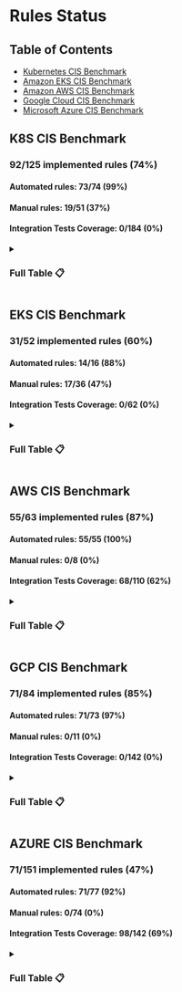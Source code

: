 # Rules Status

## Table of Contents

- [Kubernetes CIS Benchmark](#k8s-cis-benchmark)
- [Amazon EKS CIS Benchmark](#eks-cis-benchmark)
- [Amazon AWS CIS Benchmark](#aws-cis-benchmark)
- [Google Cloud CIS Benchmark](#gcp-cis-benchmark)
- [Microsoft Azure CIS Benchmark](#azure-cis-benchmark)

## K8S CIS Benchmark

### 92/125 implemented rules (74%)

#### Automated rules: 73/74 (99%)

#### Manual rules: 19/51 (37%)

#### Integration Tests Coverage: 0/184 (0%)

<details><summary><h3>Full Table 📋</h3></summary>

|                     Rule Number                      | Section                                | Description                                                                                              |       Status       |    Integration Tests    | Type      |
|:----------------------------------------------------:|:---------------------------------------|:---------------------------------------------------------------------------------------------------------|:------------------:|:-----------------------:|:----------|
|  [1.1.1](bundle/compliance/cis_k8s/rules/cis_1_1_1)  | Control Plane Node Configuration Files | Ensure that the API server pod specification file permissions are set to 644 or more restrictive         | :white_check_mark: | Passed :x: / Failed :x: | Automated |
|                        1.1.10                        | Control Plane Node Configuration Files | Ensure that the Container Network Interface file ownership is set to root:root                           |        :x:         |           N/A           | Manual    |
| [1.1.11](bundle/compliance/cis_k8s/rules/cis_1_1_11) | Control Plane Node Configuration Files | Ensure that the etcd data directory permissions are set to 700 or more restrictive                       | :white_check_mark: | Passed :x: / Failed :x: | Automated |
| [1.1.12](bundle/compliance/cis_k8s/rules/cis_1_1_12) | Control Plane Node Configuration Files | Ensure that the etcd data directory ownership is set to etcd:etcd                                        | :white_check_mark: | Passed :x: / Failed :x: | Automated |
| [1.1.13](bundle/compliance/cis_k8s/rules/cis_1_1_13) | Control Plane Node Configuration Files | Ensure that the admin.conf file permissions are set to 600                                               | :white_check_mark: | Passed :x: / Failed :x: | Automated |
| [1.1.14](bundle/compliance/cis_k8s/rules/cis_1_1_14) | Control Plane Node Configuration Files | Ensure that the admin.conf file ownership is set to root:root                                            | :white_check_mark: | Passed :x: / Failed :x: | Automated |
| [1.1.15](bundle/compliance/cis_k8s/rules/cis_1_1_15) | Control Plane Node Configuration Files | Ensure that the scheduler.conf file permissions are set to 644 or more restrictive                       | :white_check_mark: | Passed :x: / Failed :x: | Automated |
| [1.1.16](bundle/compliance/cis_k8s/rules/cis_1_1_16) | Control Plane Node Configuration Files | Ensure that the scheduler.conf file ownership is set to root:root                                        | :white_check_mark: | Passed :x: / Failed :x: | Automated |
| [1.1.17](bundle/compliance/cis_k8s/rules/cis_1_1_17) | Control Plane Node Configuration Files | Ensure that the controller-manager.conf file permissions are set to 644 or more restrictive              | :white_check_mark: | Passed :x: / Failed :x: | Automated |
| [1.1.18](bundle/compliance/cis_k8s/rules/cis_1_1_18) | Control Plane Node Configuration Files | Ensure that the controller-manager.conf file ownership is set to root:root                               | :white_check_mark: | Passed :x: / Failed :x: | Automated |
| [1.1.19](bundle/compliance/cis_k8s/rules/cis_1_1_19) | Control Plane Node Configuration Files | Ensure that the Kubernetes PKI directory and file ownership is set to root:root                          | :white_check_mark: | Passed :x: / Failed :x: | Automated |
|  [1.1.2](bundle/compliance/cis_k8s/rules/cis_1_1_2)  | Control Plane Node Configuration Files | Ensure that the API server pod specification file ownership is set to root:root                          | :white_check_mark: | Passed :x: / Failed :x: | Automated |
| [1.1.20](bundle/compliance/cis_k8s/rules/cis_1_1_20) | Control Plane Node Configuration Files | Ensure that the Kubernetes PKI certificate file permissions are set to 644 or more restrictive           | :white_check_mark: | Passed :x: / Failed :x: | Manual    |
| [1.1.21](bundle/compliance/cis_k8s/rules/cis_1_1_21) | Control Plane Node Configuration Files | Ensure that the Kubernetes PKI key file permissions are set to 600                                       | :white_check_mark: | Passed :x: / Failed :x: | Manual    |
|  [1.1.3](bundle/compliance/cis_k8s/rules/cis_1_1_3)  | Control Plane Node Configuration Files | Ensure that the controller manager pod specification file permissions are set to 644 or more restrictive | :white_check_mark: | Passed :x: / Failed :x: | Automated |
|  [1.1.4](bundle/compliance/cis_k8s/rules/cis_1_1_4)  | Control Plane Node Configuration Files | Ensure that the controller manager pod specification file ownership is set to root:root                  | :white_check_mark: | Passed :x: / Failed :x: | Automated |
|  [1.1.5](bundle/compliance/cis_k8s/rules/cis_1_1_5)  | Control Plane Node Configuration Files | Ensure that the scheduler pod specification file permissions are set to 644 or more restrictive          | :white_check_mark: | Passed :x: / Failed :x: | Automated |
|  [1.1.6](bundle/compliance/cis_k8s/rules/cis_1_1_6)  | Control Plane Node Configuration Files | Ensure that the scheduler pod specification file ownership is set to root:root                           | :white_check_mark: | Passed :x: / Failed :x: | Automated |
|  [1.1.7](bundle/compliance/cis_k8s/rules/cis_1_1_7)  | Control Plane Node Configuration Files | Ensure that the etcd pod specification file permissions are set to 644 or more restrictive               | :white_check_mark: | Passed :x: / Failed :x: | Automated |
|  [1.1.8](bundle/compliance/cis_k8s/rules/cis_1_1_8)  | Control Plane Node Configuration Files | Ensure that the etcd pod specification file ownership is set to root:root                                | :white_check_mark: | Passed :x: / Failed :x: | Automated |
|                        1.1.9                         | Control Plane Node Configuration Files | Ensure that the Container Network Interface file permissions are set to 644 or more restrictive          |        :x:         |           N/A           | Manual    |
|                        1.2.1                         | API Server                             | Ensure that the --anonymous-auth argument is set to false                                                |        :x:         |           N/A           | Manual    |
| [1.2.10](bundle/compliance/cis_k8s/rules/cis_1_2_10) | API Server                             | Ensure that the admission control plugin EventRateLimit is set                                           | :white_check_mark: | Passed :x: / Failed :x: | Manual    |
| [1.2.11](bundle/compliance/cis_k8s/rules/cis_1_2_11) | API Server                             | Ensure that the admission control plugin AlwaysAdmit is not set                                          | :white_check_mark: | Passed :x: / Failed :x: | Automated |
| [1.2.12](bundle/compliance/cis_k8s/rules/cis_1_2_12) | API Server                             | Ensure that the admission control plugin AlwaysPullImages is set                                         | :white_check_mark: | Passed :x: / Failed :x: | Manual    |
| [1.2.13](bundle/compliance/cis_k8s/rules/cis_1_2_13) | API Server                             | Ensure that the admission control plugin SecurityContextDeny is set if PodSecurityPolicy is not used     | :white_check_mark: | Passed :x: / Failed :x: | Manual    |
| [1.2.14](bundle/compliance/cis_k8s/rules/cis_1_2_14) | API Server                             | Ensure that the admission control plugin ServiceAccount is set                                           | :white_check_mark: | Passed :x: / Failed :x: | Automated |
| [1.2.15](bundle/compliance/cis_k8s/rules/cis_1_2_15) | API Server                             | Ensure that the admission control plugin NamespaceLifecycle is set                                       | :white_check_mark: | Passed :x: / Failed :x: | Automated |
| [1.2.16](bundle/compliance/cis_k8s/rules/cis_1_2_16) | API Server                             | Ensure that the admission control plugin NodeRestriction is set                                          | :white_check_mark: | Passed :x: / Failed :x: | Automated |
| [1.2.17](bundle/compliance/cis_k8s/rules/cis_1_2_17) | API Server                             | Ensure that the --secure-port argument is not set to 0                                                   | :white_check_mark: | Passed :x: / Failed :x: | Automated |
| [1.2.18](bundle/compliance/cis_k8s/rules/cis_1_2_18) | API Server                             | Ensure that the --profiling argument is set to false                                                     | :white_check_mark: | Passed :x: / Failed :x: | Automated |
| [1.2.19](bundle/compliance/cis_k8s/rules/cis_1_2_19) | API Server                             | Ensure that the --audit-log-path argument is set                                                         | :white_check_mark: | Passed :x: / Failed :x: | Automated |
|  [1.2.2](bundle/compliance/cis_k8s/rules/cis_1_2_2)  | API Server                             | Ensure that the --token-auth-file parameter is not set                                                   | :white_check_mark: | Passed :x: / Failed :x: | Automated |
| [1.2.20](bundle/compliance/cis_k8s/rules/cis_1_2_20) | API Server                             | Ensure that the --audit-log-maxage argument is set to 30 or as appropriate                               | :white_check_mark: | Passed :x: / Failed :x: | Automated |
| [1.2.21](bundle/compliance/cis_k8s/rules/cis_1_2_21) | API Server                             | Ensure that the --audit-log-maxbackup argument is set to 10 or as appropriate                            | :white_check_mark: | Passed :x: / Failed :x: | Automated |
| [1.2.22](bundle/compliance/cis_k8s/rules/cis_1_2_22) | API Server                             | Ensure that the --audit-log-maxsize argument is set to 100 or as appropriate                             | :white_check_mark: | Passed :x: / Failed :x: | Automated |
| [1.2.23](bundle/compliance/cis_k8s/rules/cis_1_2_23) | API Server                             | Ensure that the --request-timeout argument is set as appropriate                                         | :white_check_mark: | Passed :x: / Failed :x: | Manual    |
| [1.2.24](bundle/compliance/cis_k8s/rules/cis_1_2_24) | API Server                             | Ensure that the --service-account-lookup argument is set to true                                         | :white_check_mark: | Passed :x: / Failed :x: | Automated |
| [1.2.25](bundle/compliance/cis_k8s/rules/cis_1_2_25) | API Server                             | Ensure that the --service-account-key-file argument is set as appropriate                                | :white_check_mark: | Passed :x: / Failed :x: | Automated |
| [1.2.26](bundle/compliance/cis_k8s/rules/cis_1_2_26) | API Server                             | Ensure that the --etcd-certfile and --etcd-keyfile arguments are set as appropriate                      | :white_check_mark: | Passed :x: / Failed :x: | Automated |
| [1.2.27](bundle/compliance/cis_k8s/rules/cis_1_2_27) | API Server                             | Ensure that the --tls-cert-file and --tls-private-key-file arguments are set as appropriate              | :white_check_mark: | Passed :x: / Failed :x: | Automated |
| [1.2.28](bundle/compliance/cis_k8s/rules/cis_1_2_28) | API Server                             | Ensure that the --client-ca-file argument is set as appropriate                                          | :white_check_mark: | Passed :x: / Failed :x: | Automated |
| [1.2.29](bundle/compliance/cis_k8s/rules/cis_1_2_29) | API Server                             | Ensure that the --etcd-cafile argument is set as appropriate                                             | :white_check_mark: | Passed :x: / Failed :x: | Automated |
|                        1.2.3                         | API Server                             | Ensure that the --DenyServiceExternalIPs is not set                                                      |        :x:         |           N/A           | Automated |
|                        1.2.30                        | API Server                             | Ensure that the --encryption-provider-config argument is set as appropriate                              |        :x:         |           N/A           | Manual    |
|                        1.2.31                        | API Server                             | Ensure that encryption providers are appropriately configured                                            |        :x:         |           N/A           | Manual    |
| [1.2.32](bundle/compliance/cis_k8s/rules/cis_1_2_32) | API Server                             | Ensure that the API Server only makes use of Strong Cryptographic Ciphers                                | :white_check_mark: | Passed :x: / Failed :x: | Manual    |
|  [1.2.4](bundle/compliance/cis_k8s/rules/cis_1_2_4)  | API Server                             | Ensure that the --kubelet-https argument is set to true                                                  | :white_check_mark: | Passed :x: / Failed :x: | Automated |
|  [1.2.5](bundle/compliance/cis_k8s/rules/cis_1_2_5)  | API Server                             | Ensure that the --kubelet-client-certificate and --kubelet-client-key arguments are set as appropriate   | :white_check_mark: | Passed :x: / Failed :x: | Automated |
|  [1.2.6](bundle/compliance/cis_k8s/rules/cis_1_2_6)  | API Server                             | Ensure that the --kubelet-certificate-authority argument is set as appropriate                           | :white_check_mark: | Passed :x: / Failed :x: | Automated |
|  [1.2.7](bundle/compliance/cis_k8s/rules/cis_1_2_7)  | API Server                             | Ensure that the --authorization-mode argument is not set to AlwaysAllow                                  | :white_check_mark: | Passed :x: / Failed :x: | Automated |
|  [1.2.8](bundle/compliance/cis_k8s/rules/cis_1_2_8)  | API Server                             | Ensure that the --authorization-mode argument includes Node                                              | :white_check_mark: | Passed :x: / Failed :x: | Automated |
|  [1.2.9](bundle/compliance/cis_k8s/rules/cis_1_2_9)  | API Server                             | Ensure that the --authorization-mode argument includes RBAC                                              | :white_check_mark: | Passed :x: / Failed :x: | Automated |
|                        1.3.1                         | Controller Manager                     | Ensure that the --terminated-pod-gc-threshold argument is set as appropriate                             |        :x:         |           N/A           | Manual    |
|  [1.3.2](bundle/compliance/cis_k8s/rules/cis_1_3_2)  | Controller Manager                     | Ensure that the --profiling argument is set to false                                                     | :white_check_mark: | Passed :x: / Failed :x: | Automated |
|  [1.3.3](bundle/compliance/cis_k8s/rules/cis_1_3_3)  | Controller Manager                     | Ensure that the --use-service-account-credentials argument is set to true                                | :white_check_mark: | Passed :x: / Failed :x: | Automated |
|  [1.3.4](bundle/compliance/cis_k8s/rules/cis_1_3_4)  | Controller Manager                     | Ensure that the --service-account-private-key-file  argument is set as appropriate                       | :white_check_mark: | Passed :x: / Failed :x: | Automated |
|  [1.3.5](bundle/compliance/cis_k8s/rules/cis_1_3_5)  | Controller Manager                     | Ensure that the --root-ca-file argument is set as appropriate                                            | :white_check_mark: | Passed :x: / Failed :x: | Automated |
|  [1.3.6](bundle/compliance/cis_k8s/rules/cis_1_3_6)  | Controller Manager                     | Ensure that the RotateKubeletServerCertificate argument is set to true                                   | :white_check_mark: | Passed :x: / Failed :x: | Automated |
|  [1.3.7](bundle/compliance/cis_k8s/rules/cis_1_3_7)  | Controller Manager                     | Ensure that the --bind-address argument is set to 127.0.0.1                                              | :white_check_mark: | Passed :x: / Failed :x: | Automated |
|  [1.4.1](bundle/compliance/cis_k8s/rules/cis_1_4_1)  | Scheduler                              | Ensure that the --profiling argument is set to false                                                     | :white_check_mark: | Passed :x: / Failed :x: | Automated |
|  [1.4.2](bundle/compliance/cis_k8s/rules/cis_1_4_2)  | Scheduler                              | Ensure that the --bind-address argument is set to 127.0.0.1                                              | :white_check_mark: | Passed :x: / Failed :x: | Automated |
|    [2.1](bundle/compliance/cis_k8s/rules/cis_2_1)    | etcd                                   | Ensure that the --cert-file and --key-file arguments are set as appropriate                              | :white_check_mark: | Passed :x: / Failed :x: | Automated |
|    [2.2](bundle/compliance/cis_k8s/rules/cis_2_2)    | etcd                                   | Ensure that the --client-cert-auth argument is set to true                                               | :white_check_mark: | Passed :x: / Failed :x: | Automated |
|    [2.3](bundle/compliance/cis_k8s/rules/cis_2_3)    | etcd                                   | Ensure that the --auto-tls argument is not set to true                                                   | :white_check_mark: | Passed :x: / Failed :x: | Automated |
|    [2.4](bundle/compliance/cis_k8s/rules/cis_2_4)    | etcd                                   | Ensure that the --peer-cert-file and --peer-key-file arguments are set as appropriate                    | :white_check_mark: | Passed :x: / Failed :x: | Automated |
|    [2.5](bundle/compliance/cis_k8s/rules/cis_2_5)    | etcd                                   | Ensure that the --peer-client-cert-auth argument is set to true                                          | :white_check_mark: | Passed :x: / Failed :x: | Automated |
|    [2.6](bundle/compliance/cis_k8s/rules/cis_2_6)    | etcd                                   | Ensure that the --peer-auto-tls argument is not set to true                                              | :white_check_mark: | Passed :x: / Failed :x: | Automated |
|                         2.7                          | etcd                                   | Ensure that a unique Certificate Authority is used for etcd                                              |        :x:         |           N/A           | Manual    |
|                        3.1.1                         | Authentication and Authorization       | Client certificate authentication should not be used for users                                           |        :x:         |           N/A           | Manual    |
|                        3.2.1                         | Logging                                | Ensure that a minimal audit policy is created                                                            |        :x:         |           N/A           | Manual    |
|                        3.2.2                         | Logging                                | Ensure that the audit policy covers key security concerns                                                |        :x:         |           N/A           | Manual    |
|  [4.1.1](bundle/compliance/cis_k8s/rules/cis_4_1_1)  | Worker Node Configuration Files        | Ensure that the kubelet service file permissions are set to 644 or more restrictive                      | :white_check_mark: | Passed :x: / Failed :x: | Automated |
| [4.1.10](bundle/compliance/cis_k8s/rules/cis_4_1_10) | Worker Node Configuration Files        | Ensure that the kubelet --config configuration file ownership is set to root:root                        | :white_check_mark: | Passed :x: / Failed :x: | Automated |
|  [4.1.2](bundle/compliance/cis_k8s/rules/cis_4_1_2)  | Worker Node Configuration Files        | Ensure that the kubelet service file ownership is set to root:root                                       | :white_check_mark: | Passed :x: / Failed :x: | Automated |
|                        4.1.3                         | Worker Node Configuration Files        | If proxy kubeconfig file exists ensure permissions are set to 644 or more restrictive                    |        :x:         |           N/A           | Manual    |
|                        4.1.4                         | Worker Node Configuration Files        | If proxy kubeconfig file exists ensure ownership is set to root:root                                     |        :x:         |           N/A           | Manual    |
|  [4.1.5](bundle/compliance/cis_k8s/rules/cis_4_1_5)  | Worker Node Configuration Files        | Ensure that the --kubeconfig kubelet.conf file permissions are set to 644 or more restrictive            | :white_check_mark: | Passed :x: / Failed :x: | Automated |
|  [4.1.6](bundle/compliance/cis_k8s/rules/cis_4_1_6)  | Worker Node Configuration Files        | Ensure that the --kubeconfig kubelet.conf file ownership is set to root:root                             | :white_check_mark: | Passed :x: / Failed :x: | Automated |
|                        4.1.7                         | Worker Node Configuration Files        | Ensure that the certificate authorities file permissions are set to 644 or more restrictive              |        :x:         |           N/A           | Manual    |
|                        4.1.8                         | Worker Node Configuration Files        | Ensure that the client certificate authorities file ownership is set to root:root                        |        :x:         |           N/A           | Manual    |
|  [4.1.9](bundle/compliance/cis_k8s/rules/cis_4_1_9)  | Worker Node Configuration Files        | Ensure that the kubelet --config configuration file has permissions set to 644 or more restrictive       | :white_check_mark: | Passed :x: / Failed :x: | Automated |
|  [4.2.1](bundle/compliance/cis_k8s/rules/cis_4_2_1)  | Kubelet                                | Ensure that the --anonymous-auth argument is set to false                                                | :white_check_mark: | Passed :x: / Failed :x: | Automated |
| [4.2.10](bundle/compliance/cis_k8s/rules/cis_4_2_10) | Kubelet                                | Ensure that the --tls-cert-file and --tls-private-key-file arguments are set as appropriate              | :white_check_mark: | Passed :x: / Failed :x: | Manual    |
| [4.2.11](bundle/compliance/cis_k8s/rules/cis_4_2_11) | Kubelet                                | Ensure that the --rotate-certificates argument is not set to false                                       | :white_check_mark: | Passed :x: / Failed :x: | Automated |
| [4.2.12](bundle/compliance/cis_k8s/rules/cis_4_2_12) | Kubelet                                | Verify that the RotateKubeletServerCertificate argument is set to true                                   | :white_check_mark: | Passed :x: / Failed :x: | Manual    |
| [4.2.13](bundle/compliance/cis_k8s/rules/cis_4_2_13) | Kubelet                                | Ensure that the Kubelet only makes use of Strong Cryptographic Ciphers                                   | :white_check_mark: | Passed :x: / Failed :x: | Manual    |
|  [4.2.2](bundle/compliance/cis_k8s/rules/cis_4_2_2)  | Kubelet                                | Ensure that the --authorization-mode argument is not set to AlwaysAllow                                  | :white_check_mark: | Passed :x: / Failed :x: | Automated |
|  [4.2.3](bundle/compliance/cis_k8s/rules/cis_4_2_3)  | Kubelet                                | Ensure that the --client-ca-file argument is set as appropriate                                          | :white_check_mark: | Passed :x: / Failed :x: | Automated |
|  [4.2.4](bundle/compliance/cis_k8s/rules/cis_4_2_4)  | Kubelet                                | Verify that the --read-only-port argument is set to 0                                                    | :white_check_mark: | Passed :x: / Failed :x: | Manual    |
|  [4.2.5](bundle/compliance/cis_k8s/rules/cis_4_2_5)  | Kubelet                                | Ensure that the --streaming-connection-idle-timeout argument is not set to 0                             | :white_check_mark: | Passed :x: / Failed :x: | Manual    |
|  [4.2.6](bundle/compliance/cis_k8s/rules/cis_4_2_6)  | Kubelet                                | Ensure that the --protect-kernel-defaults argument is set to true                                        | :white_check_mark: | Passed :x: / Failed :x: | Automated |
|  [4.2.7](bundle/compliance/cis_k8s/rules/cis_4_2_7)  | Kubelet                                | Ensure that the --make-iptables-util-chains argument is set to true                                      | :white_check_mark: | Passed :x: / Failed :x: | Automated |
|  [4.2.8](bundle/compliance/cis_k8s/rules/cis_4_2_8)  | Kubelet                                | Ensure that the --hostname-override argument is not set                                                  | :white_check_mark: | Passed :x: / Failed :x: | Manual    |
|  [4.2.9](bundle/compliance/cis_k8s/rules/cis_4_2_9)  | Kubelet                                | Ensure that the --event-qps argument is set to 0 or a level which ensures appropriate event capture      | :white_check_mark: | Passed :x: / Failed :x: | Manual    |
|                        5.1.1                         | RBAC and Service Accounts              | Ensure that the cluster-admin role is only used where required                                           |        :x:         |           N/A           | Manual    |
|                        5.1.2                         | RBAC and Service Accounts              | Minimize access to secrets                                                                               |        :x:         |           N/A           | Manual    |
|  [5.1.3](bundle/compliance/cis_k8s/rules/cis_5_1_3)  | RBAC and Service Accounts              | Minimize wildcard use in Roles and ClusterRoles                                                          | :white_check_mark: | Passed :x: / Failed :x: | Manual    |
|                        5.1.4                         | RBAC and Service Accounts              | Minimize access to create pods                                                                           |        :x:         |           N/A           | Manual    |
|  [5.1.5](bundle/compliance/cis_k8s/rules/cis_5_1_5)  | RBAC and Service Accounts              | Ensure that default service accounts are not actively used.                                              | :white_check_mark: | Passed :x: / Failed :x: | Manual    |
|  [5.1.6](bundle/compliance/cis_k8s/rules/cis_5_1_6)  | RBAC and Service Accounts              | Ensure that Service Account Tokens are only mounted where necessary                                      | :white_check_mark: | Passed :x: / Failed :x: | Manual    |
|                        5.1.7                         | RBAC and Service Accounts              | Avoid use of system:masters group                                                                        |        :x:         |           N/A           | Manual    |
|                        5.1.8                         | RBAC and Service Accounts              | Limit use of the Bind, Impersonate and Escalate permissions in the Kubernetes cluster                    |        :x:         |           N/A           | Manual    |
|                        5.2.1                         | Pod Security Standards                 | Ensure that the cluster has at least one active policy control mechanism in place                        |        :x:         |           N/A           | Manual    |
| [5.2.10](bundle/compliance/cis_k8s/rules/cis_5_2_10) | Pod Security Standards                 | Minimize the admission of containers with capabilities assigned                                          | :white_check_mark: | Passed :x: / Failed :x: | Manual    |
|                        5.2.11                        | Pod Security Standards                 | Minimize the admission of Windows HostProcess Containers                                                 |        :x:         |           N/A           | Manual    |
|                        5.2.12                        | Pod Security Standards                 | Minimize the admission of HostPath volumes                                                               |        :x:         |           N/A           | Manual    |
|                        5.2.13                        | Pod Security Standards                 | Minimize the admission of containers which use HostPorts                                                 |        :x:         |           N/A           | Manual    |
|  [5.2.2](bundle/compliance/cis_k8s/rules/cis_5_2_2)  | Pod Security Standards                 | Minimize the admission of privileged containers                                                          | :white_check_mark: | Passed :x: / Failed :x: | Manual    |
|  [5.2.3](bundle/compliance/cis_k8s/rules/cis_5_2_3)  | Pod Security Standards                 | Minimize the admission of containers wishing to share the host process ID namespace                      | :white_check_mark: | Passed :x: / Failed :x: | Automated |
|  [5.2.4](bundle/compliance/cis_k8s/rules/cis_5_2_4)  | Pod Security Standards                 | Minimize the admission of containers wishing to share the host IPC namespace                             | :white_check_mark: | Passed :x: / Failed :x: | Automated |
|  [5.2.5](bundle/compliance/cis_k8s/rules/cis_5_2_5)  | Pod Security Standards                 | Minimize the admission of containers wishing to share the host network namespace                         | :white_check_mark: | Passed :x: / Failed :x: | Automated |
|  [5.2.6](bundle/compliance/cis_k8s/rules/cis_5_2_6)  | Pod Security Standards                 | Minimize the admission of containers with allowPrivilegeEscalation                                       | :white_check_mark: | Passed :x: / Failed :x: | Automated |
|  [5.2.7](bundle/compliance/cis_k8s/rules/cis_5_2_7)  | Pod Security Standards                 | Minimize the admission of root containers                                                                | :white_check_mark: | Passed :x: / Failed :x: | Automated |
|  [5.2.8](bundle/compliance/cis_k8s/rules/cis_5_2_8)  | Pod Security Standards                 | Minimize the admission of containers with the NET_RAW capability                                         | :white_check_mark: | Passed :x: / Failed :x: | Automated |
|  [5.2.9](bundle/compliance/cis_k8s/rules/cis_5_2_9)  | Pod Security Standards                 | Minimize the admission of containers with added capabilities                                             | :white_check_mark: | Passed :x: / Failed :x: | Automated |
|                        5.3.1                         | Network Policies and CNI               | Ensure that the CNI in use supports Network Policies                                                     |        :x:         |           N/A           | Manual    |
|                        5.3.2                         | Network Policies and CNI               | Ensure that all Namespaces have Network Policies defined                                                 |        :x:         |           N/A           | Manual    |
|                        5.4.1                         | Secrets Management                     | Prefer using secrets as files over secrets as environment variables                                      |        :x:         |           N/A           | Manual    |
|                        5.4.2                         | Secrets Management                     | Consider external secret storage                                                                         |        :x:         |           N/A           | Manual    |
|                        5.5.1                         | Extensible Admission Control           | Configure Image Provenance using ImagePolicyWebhook admission controller                                 |        :x:         |           N/A           | Manual    |
|                        5.7.1                         | General Policies                       | Create administrative boundaries between resources using namespaces                                      |        :x:         |           N/A           | Manual    |
|                        5.7.2                         | General Policies                       | Ensure that the seccomp profile is set to docker/default in your pod definitions                         |        :x:         |           N/A           | Manual    |
|                        5.7.3                         | General Policies                       | Apply Security Context to Your Pods and Containers                                                       |        :x:         |           N/A           | Manual    |
|                        5.7.4                         | General Policies                       | The default namespace should not be used                                                                 |        :x:         |           N/A           | Manual    |
</details>

## EKS CIS Benchmark

### 31/52 implemented rules (60%)

#### Automated rules: 14/16 (88%)

#### Manual rules: 17/36 (47%)

#### Integration Tests Coverage: 0/62 (0%)

<details><summary><h3>Full Table 📋</h3></summary>

|                     Rule Number                      | Section                              | Description                                                                                              |       Status       |    Integration Tests    | Type      |
|:----------------------------------------------------:|:-------------------------------------|:---------------------------------------------------------------------------------------------------------|:------------------:|:-----------------------:|:----------|
|  [2.1.1](bundle/compliance/cis_eks/rules/cis_2_1_1)  | Logging                              | Enable audit Logs                                                                                        | :white_check_mark: | Passed :x: / Failed :x: | Manual    |
|  [3.1.1](bundle/compliance/cis_eks/rules/cis_3_1_1)  | Worker Node Configuration Files      | Ensure that the kubeconfig file permissions are set to 644 or more restrictive                           | :white_check_mark: | Passed :x: / Failed :x: | Manual    |
|  [3.1.2](bundle/compliance/cis_eks/rules/cis_3_1_2)  | Worker Node Configuration Files      | Ensure that the kubelet kubeconfig file ownership is set to root:root                                    | :white_check_mark: | Passed :x: / Failed :x: | Manual    |
|  [3.1.3](bundle/compliance/cis_eks/rules/cis_3_1_3)  | Worker Node Configuration Files      | Ensure that the kubelet configuration file has permissions set to 644 or more restrictive                | :white_check_mark: | Passed :x: / Failed :x: | Manual    |
|  [3.1.4](bundle/compliance/cis_eks/rules/cis_3_1_4)  | Worker Node Configuration Files      | Ensure that the kubelet configuration file ownership is set to root:root                                 | :white_check_mark: | Passed :x: / Failed :x: | Manual    |
|  [3.2.1](bundle/compliance/cis_eks/rules/cis_3_2_1)  | Kubelet                              | Ensure that the --anonymous-auth argument is set to false                                                | :white_check_mark: | Passed :x: / Failed :x: | Automated |
| [3.2.10](bundle/compliance/cis_eks/rules/cis_3_2_10) | Kubelet                              | Ensure that the --rotate-certificates argument is not set to false                                       | :white_check_mark: | Passed :x: / Failed :x: | Manual    |
| [3.2.11](bundle/compliance/cis_eks/rules/cis_3_2_11) | Kubelet                              | Ensure that the RotateKubeletServerCertificate argument is set to true                                   | :white_check_mark: | Passed :x: / Failed :x: | Manual    |
|  [3.2.2](bundle/compliance/cis_eks/rules/cis_3_2_2)  | Kubelet                              | Ensure that the --authorization-mode argument is not set to AlwaysAllow                                  | :white_check_mark: | Passed :x: / Failed :x: | Automated |
|  [3.2.3](bundle/compliance/cis_eks/rules/cis_3_2_3)  | Kubelet                              | Ensure that the --client-ca-file argument is set as appropriate                                          | :white_check_mark: | Passed :x: / Failed :x: | Manual    |
|  [3.2.4](bundle/compliance/cis_eks/rules/cis_3_2_4)  | Kubelet                              | Ensure that the --read-only-port is secured                                                              | :white_check_mark: | Passed :x: / Failed :x: | Manual    |
|  [3.2.5](bundle/compliance/cis_eks/rules/cis_3_2_5)  | Kubelet                              | Ensure that the --streaming-connection-idle-timeout argument is not set to 0                             | :white_check_mark: | Passed :x: / Failed :x: | Manual    |
|  [3.2.6](bundle/compliance/cis_eks/rules/cis_3_2_6)  | Kubelet                              | Ensure that the --protect-kernel-defaults argument is set to true                                        | :white_check_mark: | Passed :x: / Failed :x: | Automated |
|  [3.2.7](bundle/compliance/cis_eks/rules/cis_3_2_7)  | Kubelet                              | Ensure that the --make-iptables-util-chains argument is set to true                                      | :white_check_mark: | Passed :x: / Failed :x: | Automated |
|  [3.2.8](bundle/compliance/cis_eks/rules/cis_3_2_8)  | Kubelet                              | Ensure that the --hostname-override argument is not set                                                  | :white_check_mark: | Passed :x: / Failed :x: | Manual    |
|  [3.2.9](bundle/compliance/cis_eks/rules/cis_3_2_9)  | Kubelet                              | Ensure that the --eventRecordQPS argument is set to 0 or a level which ensures appropriate event capture | :white_check_mark: | Passed :x: / Failed :x: | Automated |
|                        4.1.1                         | RBAC and Service Accounts            | Ensure that the cluster-admin role is only used where required                                           |        :x:         |           N/A           | Manual    |
|                        4.1.2                         | RBAC and Service Accounts            | Minimize access to secrets                                                                               |        :x:         |           N/A           | Manual    |
|                        4.1.3                         | RBAC and Service Accounts            | Minimize wildcard use in Roles and ClusterRoles                                                          |        :x:         |           N/A           | Manual    |
|                        4.1.4                         | RBAC and Service Accounts            | Minimize access to create pods                                                                           |        :x:         |           N/A           | Manual    |
|                        4.1.5                         | RBAC and Service Accounts            | Ensure that default service accounts are not actively used.                                              |        :x:         |           N/A           | Manual    |
|                        4.1.6                         | RBAC and Service Accounts            | Ensure that Service Account Tokens are only mounted where necessary                                      |        :x:         |           N/A           | Manual    |
|  [4.2.1](bundle/compliance/cis_eks/rules/cis_4_2_1)  | Pod Security Policies                | Minimize the admission of privileged containers                                                          | :white_check_mark: | Passed :x: / Failed :x: | Automated |
|  [4.2.2](bundle/compliance/cis_eks/rules/cis_4_2_2)  | Pod Security Policies                | Minimize the admission of containers wishing to share the host process ID namespace                      | :white_check_mark: | Passed :x: / Failed :x: | Automated |
|  [4.2.3](bundle/compliance/cis_eks/rules/cis_4_2_3)  | Pod Security Policies                | Minimize the admission of containers wishing to share the host IPC namespace                             | :white_check_mark: | Passed :x: / Failed :x: | Automated |
|  [4.2.4](bundle/compliance/cis_eks/rules/cis_4_2_4)  | Pod Security Policies                | Minimize the admission of containers wishing to share the host network namespace                         | :white_check_mark: | Passed :x: / Failed :x: | Automated |
|  [4.2.5](bundle/compliance/cis_eks/rules/cis_4_2_5)  | Pod Security Policies                | Minimize the admission of containers with allowPrivilegeEscalation                                       | :white_check_mark: | Passed :x: / Failed :x: | Automated |
|  [4.2.6](bundle/compliance/cis_eks/rules/cis_4_2_6)  | Pod Security Policies                | Minimize the admission of root containers                                                                | :white_check_mark: | Passed :x: / Failed :x: | Automated |
|  [4.2.7](bundle/compliance/cis_eks/rules/cis_4_2_7)  | Pod Security Policies                | Minimize the admission of containers with the NET_RAW capability                                         | :white_check_mark: | Passed :x: / Failed :x: | Automated |
|  [4.2.8](bundle/compliance/cis_eks/rules/cis_4_2_8)  | Pod Security Policies                | Minimize the admission of containers with added capabilities                                             | :white_check_mark: | Passed :x: / Failed :x: | Automated |
|  [4.2.9](bundle/compliance/cis_eks/rules/cis_4_2_9)  | Pod Security Policies                | Minimize the admission of containers with capabilities assigned                                          | :white_check_mark: | Passed :x: / Failed :x: | Manual    |
|                        4.3.1                         | CNI Plugin                           | Ensure latest CNI version is used                                                                        |        :x:         |           N/A           | Manual    |
|                        4.3.2                         | CNI Plugin                           | Ensure that all Namespaces have Network Policies defined                                                 |        :x:         |           N/A           | Automated |
|                        4.4.1                         | Secrets Management                   | Prefer using secrets as files over secrets as environment variables                                      |        :x:         |           N/A           | Manual    |
|                        4.4.2                         | Secrets Management                   | Consider external secret storage                                                                         |        :x:         |           N/A           | Manual    |
|                        4.5.1                         | Extensible Admission Control         | Configure Image Provenance using ImagePolicyWebhook admission controller                                 |        :x:         |           N/A           | Manual    |
|                        4.6.1                         | General Policies                     | Create administrative boundaries between resources using namespaces                                      |        :x:         |           N/A           | Manual    |
|                        4.6.2                         | General Policies                     | Apply Security Context to Your Pods and Containers                                                       |        :x:         |           N/A           | Manual    |
|                        4.6.3                         | General Policies                     | The default namespace should not be used                                                                 |        :x:         |           N/A           | Automated |
|  [5.1.1](bundle/compliance/cis_eks/rules/cis_5_1_1)  | Image Registry and Image Scanning    | Ensure Image Vulnerability Scanning using Amazon ECR image scanning or a third party provider            | :white_check_mark: | Passed :x: / Failed :x: | Manual    |
|                        5.1.2                         | Image Registry and Image Scanning    | Minimize user access to Amazon ECR                                                                       |        :x:         |           N/A           | Manual    |
|                        5.1.3                         | Image Registry and Image Scanning    | Minimize cluster access to read-only for Amazon ECR                                                      |        :x:         |           N/A           | Manual    |
|                        5.1.4                         | Image Registry and Image Scanning    | Minimize Container Registries to only those approved                                                     |        :x:         |           N/A           | Manual    |
|                        5.2.1                         | Identity and Access Management (IAM) | Prefer using dedicated EKS Service Accounts                                                              |        :x:         |           N/A           | Manual    |
|  [5.3.1](bundle/compliance/cis_eks/rules/cis_5_3_1)  | AWS Key Management Service (KMS)     | Ensure Kubernetes Secrets are encrypted using Customer Master Keys (CMKs) managed in AWS KMS             | :white_check_mark: | Passed :x: / Failed :x: | Automated |
|  [5.4.1](bundle/compliance/cis_eks/rules/cis_5_4_1)  | Cluster Networking                   | Restrict Access to the Control Plane Endpoint                                                            | :white_check_mark: | Passed :x: / Failed :x: | Manual    |
|  [5.4.2](bundle/compliance/cis_eks/rules/cis_5_4_2)  | Cluster Networking                   | Ensure clusters are created with Private Endpoint Enabled and Public Access Disabled                     | :white_check_mark: | Passed :x: / Failed :x: | Manual    |
|  [5.4.3](bundle/compliance/cis_eks/rules/cis_5_4_3)  | Cluster Networking                   | Ensure clusters are created with Private Nodes                                                           | :white_check_mark: | Passed :x: / Failed :x: | Manual    |
|                        5.4.4                         | Cluster Networking                   | Ensure Network Policy is Enabled and set as appropriate                                                  |        :x:         |           N/A           | Manual    |
|  [5.4.5](bundle/compliance/cis_eks/rules/cis_5_4_5)  | Cluster Networking                   | Encrypt traffic to HTTPS load balancers with TLS certificates                                            | :white_check_mark: | Passed :x: / Failed :x: | Manual    |
|                        5.5.1                         | Authentication and Authorization     | Manage Kubernetes RBAC users with AWS IAM Authenticator for Kubernetes                                   |        :x:         |           N/A           | Manual    |
|                        5.6.1                         | Other Cluster Configurations         | Consider Fargate for running untrusted workloads                                                         |        :x:         |           N/A           | Manual    |
</details>

## AWS CIS Benchmark

### 55/63 implemented rules (87%)

#### Automated rules: 55/55 (100%)

#### Manual rules: 0/8 (0%)

#### Integration Tests Coverage: 68/110 (62%)

<details><summary><h3>Full Table 📋</h3></summary>

|                    Rule Number                     | Section                           | Description                                                                                                        |       Status       |                   Integration Tests                   | Type      |
|:--------------------------------------------------:|:----------------------------------|:-------------------------------------------------------------------------------------------------------------------|:------------------:|:-----------------------------------------------------:|:----------|
|                        1.1                         | Identity and Access Management    | Maintain current contact details                                                                                   |        :x:         |                          N/A                          | Manual    |
|  [1.10](bundle/compliance/cis_aws/rules/cis_1_10)  | Identity and Access Management    | Ensure multi-factor authentication (MFA) is enabled for all IAM users that have a console password                 | :white_check_mark: | Passed :white_check_mark: / Failed :white_check_mark: | Automated |
|  [1.11](bundle/compliance/cis_aws/rules/cis_1_11)  | Identity and Access Management    | Do not setup access keys during initial user setup for all IAM users that have a console password                  | :white_check_mark: |        Passed :white_check_mark: / Failed :x:         | Automated |
|  [1.12](bundle/compliance/cis_aws/rules/cis_1_12)  | Identity and Access Management    | Ensure credentials unused for 45 days or greater are disabled                                                      | :white_check_mark: |                Passed :x: / Failed :x:                | Automated |
|  [1.13](bundle/compliance/cis_aws/rules/cis_1_13)  | Identity and Access Management    | Ensure there is only one active access key available for any single IAM user                                       | :white_check_mark: | Passed :white_check_mark: / Failed :white_check_mark: | Automated |
|  [1.14](bundle/compliance/cis_aws/rules/cis_1_14)  | Identity and Access Management    | Ensure access keys are rotated every 90 days or less                                                               | :white_check_mark: |                Passed :x: / Failed :x:                | Automated |
|  [1.15](bundle/compliance/cis_aws/rules/cis_1_15)  | Identity and Access Management    | Ensure IAM Users Receive Permissions Only Through Groups                                                           | :white_check_mark: |                Passed :x: / Failed :x:                | Automated |
|  [1.16](bundle/compliance/cis_aws/rules/cis_1_16)  | Identity and Access Management    | Ensure IAM policies that allow full "*:*" administrative privileges are not attached                               | :white_check_mark: | Passed :white_check_mark: / Failed :white_check_mark: | Automated |
|  [1.17](bundle/compliance/cis_aws/rules/cis_1_17)  | Identity and Access Management    | Ensure a support role has been created to manage incidents with AWS Support                                        | :white_check_mark: |        Passed :white_check_mark: / Failed :x:         | Automated |
|                        1.18                        | Identity and Access Management    | Ensure IAM instance roles are used for AWS resource access from instances                                          |        :x:         |                          N/A                          | Manual    |
|  [1.19](bundle/compliance/cis_aws/rules/cis_1_19)  | Identity and Access Management    | Ensure that all the expired SSL/TLS certificates stored in AWS IAM are removed                                     | :white_check_mark: |                Passed :x: / Failed :x:                | Automated |
|                        1.2                         | Identity and Access Management    | Ensure security contact information is registered                                                                  |        :x:         |                          N/A                          | Manual    |
|  [1.20](bundle/compliance/cis_aws/rules/cis_1_20)  | Identity and Access Management    | Ensure that IAM Access analyzer is enabled for all regions                                                         | :white_check_mark: |        Passed :white_check_mark: / Failed :x:         | Automated |
|                        1.21                        | Identity and Access Management    | Ensure IAM users are managed centrally via identity federation or AWS Organizations for multi-account environments |        :x:         |                          N/A                          | Manual    |
|                        1.3                         | Identity and Access Management    | Ensure security questions are registered in the AWS account                                                        |        :x:         |                          N/A                          | Manual    |
|   [1.4](bundle/compliance/cis_aws/rules/cis_1_4)   | Identity and Access Management    | Ensure no 'root' user account access key exists                                                                    | :white_check_mark: |        Passed :white_check_mark: / Failed :x:         | Automated |
|   [1.5](bundle/compliance/cis_aws/rules/cis_1_5)   | Identity and Access Management    | Ensure MFA is enabled for the 'root' user account                                                                  | :white_check_mark: |        Passed :white_check_mark: / Failed :x:         | Automated |
|   [1.6](bundle/compliance/cis_aws/rules/cis_1_6)   | Identity and Access Management    | Ensure hardware MFA is enabled for the 'root' user account                                                         | :white_check_mark: |        Passed :x: / Failed :white_check_mark:         | Automated |
|   [1.7](bundle/compliance/cis_aws/rules/cis_1_7)   | Identity and Access Management    | Eliminate use of the 'root' user for administrative and daily tasks                                                | :white_check_mark: |        Passed :white_check_mark: / Failed :x:         | Automated |
|   [1.8](bundle/compliance/cis_aws/rules/cis_1_8)   | Identity and Access Management    | Ensure IAM password policy requires minimum length of 14 or greater                                                | :white_check_mark: |        Passed :x: / Failed :white_check_mark:         | Automated |
|   [1.9](bundle/compliance/cis_aws/rules/cis_1_9)   | Identity and Access Management    | Ensure IAM password policy prevents password reuse                                                                 | :white_check_mark: |        Passed :x: / Failed :white_check_mark:         | Automated |
| [2.1.1](bundle/compliance/cis_aws/rules/cis_2_1_1) | Simple Storage Service (S3)       | Ensure all S3 buckets employ encryption-at-rest                                                                    | :white_check_mark: |        Passed :white_check_mark: / Failed :x:         | Automated |
| [2.1.2](bundle/compliance/cis_aws/rules/cis_2_1_2) | Simple Storage Service (S3)       | Ensure S3 Bucket Policy is set to deny HTTP requests                                                               | :white_check_mark: | Passed :white_check_mark: / Failed :white_check_mark: | Automated |
| [2.1.3](bundle/compliance/cis_aws/rules/cis_2_1_3) | Simple Storage Service (S3)       | Ensure MFA Delete is enabled on S3 buckets                                                                         | :white_check_mark: |        Passed :x: / Failed :white_check_mark:         | Automated |
|                       2.1.4                        | Simple Storage Service (S3)       | Ensure all data in Amazon S3 has been discovered, classified and secured when required.                            |        :x:         |                          N/A                          | Manual    |
| [2.1.5](bundle/compliance/cis_aws/rules/cis_2_1_5) | Simple Storage Service (S3)       | Ensure that S3 Buckets are configured with 'Block public access (bucket settings)'                                 | :white_check_mark: | Passed :white_check_mark: / Failed :white_check_mark: | Automated |
| [2.2.1](bundle/compliance/cis_aws/rules/cis_2_2_1) | Elastic Compute Cloud (EC2)       | Ensure EBS Volume Encryption is Enabled in all Regions                                                             | :white_check_mark: | Passed :white_check_mark: / Failed :white_check_mark: | Automated |
| [2.3.1](bundle/compliance/cis_aws/rules/cis_2_3_1) | Relational Database Service (RDS) | Ensure that encryption is enabled for RDS Instances                                                                | :white_check_mark: | Passed :white_check_mark: / Failed :white_check_mark: | Automated |
| [2.3.2](bundle/compliance/cis_aws/rules/cis_2_3_2) | Relational Database Service (RDS) | Ensure Auto Minor Version Upgrade feature is Enabled for RDS Instances                                             | :white_check_mark: | Passed :white_check_mark: / Failed :white_check_mark: | Automated |
| [2.3.3](bundle/compliance/cis_aws/rules/cis_2_3_3) | Relational Database Service (RDS) | Ensure that public access is not given to RDS Instance                                                             | :white_check_mark: | Passed :white_check_mark: / Failed :white_check_mark: | Automated |
|                       2.4.1                        | Elastic File System (EFS)         | Ensure that encryption is enabled for EFS file systems                                                             |        :x:         |                          N/A                          | Manual    |
|   [3.1](bundle/compliance/cis_aws/rules/cis_3_1)   | Logging                           | Ensure CloudTrail is enabled in all regions                                                                        | :white_check_mark: |        Passed :white_check_mark: / Failed :x:         | Automated |
|  [3.10](bundle/compliance/cis_aws/rules/cis_3_10)  | Logging                           | Ensure that Object-level logging for write events is enabled for S3 bucket                                         | :white_check_mark: |        Passed :white_check_mark: / Failed :x:         | Automated |
|  [3.11](bundle/compliance/cis_aws/rules/cis_3_11)  | Logging                           | Ensure that Object-level logging for read events is enabled for S3 bucket                                          | :white_check_mark: |        Passed :x: / Failed :white_check_mark:         | Automated |
|   [3.2](bundle/compliance/cis_aws/rules/cis_3_2)   | Logging                           | Ensure CloudTrail log file validation is enabled                                                                   | :white_check_mark: | Passed :white_check_mark: / Failed :white_check_mark: | Automated |
|   [3.3](bundle/compliance/cis_aws/rules/cis_3_3)   | Logging                           | Ensure the S3 bucket used to store CloudTrail logs is not publicly accessible                                      | :white_check_mark: |        Passed :white_check_mark: / Failed :x:         | Automated |
|   [3.4](bundle/compliance/cis_aws/rules/cis_3_4)   | Logging                           | Ensure CloudTrail trails are integrated with CloudWatch Logs                                                       | :white_check_mark: | Passed :white_check_mark: / Failed :white_check_mark: | Automated |
|   [3.5](bundle/compliance/cis_aws/rules/cis_3_5)   | Logging                           | Ensure AWS Config is enabled in all regions                                                                        | :white_check_mark: |                Passed :x: / Failed :x:                | Automated |
|   [3.6](bundle/compliance/cis_aws/rules/cis_3_6)   | Logging                           | Ensure S3 bucket access logging is enabled on the CloudTrail S3 bucket                                             | :white_check_mark: | Passed :white_check_mark: / Failed :white_check_mark: | Automated |
|   [3.7](bundle/compliance/cis_aws/rules/cis_3_7)   | Logging                           | Ensure CloudTrail logs are encrypted at rest using KMS CMKs                                                        | :white_check_mark: | Passed :white_check_mark: / Failed :white_check_mark: | Automated |
|   [3.8](bundle/compliance/cis_aws/rules/cis_3_8)   | Logging                           | Ensure rotation for customer created symmetric CMKs is enabled                                                     | :white_check_mark: |                Passed :x: / Failed :x:                | Automated |
|   [3.9](bundle/compliance/cis_aws/rules/cis_3_9)   | Logging                           | Ensure VPC flow logging is enabled in all VPCs                                                                     | :white_check_mark: | Passed :white_check_mark: / Failed :white_check_mark: | Automated |
|   [4.1](bundle/compliance/cis_aws/rules/cis_4_1)   | Monitoring                        | Ensure a log metric filter and alarm exist for unauthorized API calls                                              | :white_check_mark: |        Passed :white_check_mark: / Failed :x:         | Automated |
|  [4.10](bundle/compliance/cis_aws/rules/cis_4_10)  | Monitoring                        | Ensure a log metric filter and alarm exist for security group changes                                              | :white_check_mark: |        Passed :white_check_mark: / Failed :x:         | Automated |
|  [4.11](bundle/compliance/cis_aws/rules/cis_4_11)  | Monitoring                        | Ensure a log metric filter and alarm exist for changes to Network Access Control Lists (NACL)                      | :white_check_mark: |        Passed :white_check_mark: / Failed :x:         | Automated |
|  [4.12](bundle/compliance/cis_aws/rules/cis_4_12)  | Monitoring                        | Ensure a log metric filter and alarm exist for changes to network gateways                                         | :white_check_mark: |        Passed :white_check_mark: / Failed :x:         | Automated |
|  [4.13](bundle/compliance/cis_aws/rules/cis_4_13)  | Monitoring                        | Ensure a log metric filter and alarm exist for route table changes                                                 | :white_check_mark: |        Passed :white_check_mark: / Failed :x:         | Automated |
|  [4.14](bundle/compliance/cis_aws/rules/cis_4_14)  | Monitoring                        | Ensure a log metric filter and alarm exist for VPC changes                                                         | :white_check_mark: |        Passed :white_check_mark: / Failed :x:         | Automated |
|  [4.15](bundle/compliance/cis_aws/rules/cis_4_15)  | Monitoring                        | Ensure a log metric filter and alarm exists for AWS Organizations changes                                          | :white_check_mark: |        Passed :white_check_mark: / Failed :x:         | Automated |
|  [4.16](bundle/compliance/cis_aws/rules/cis_4_16)  | Monitoring                        | Ensure AWS Security Hub is enabled                                                                                 | :white_check_mark: | Passed :white_check_mark: / Failed :white_check_mark: | Automated |
|   [4.2](bundle/compliance/cis_aws/rules/cis_4_2)   | Monitoring                        | Ensure a log metric filter and alarm exist for Management Console sign-in without MFA                              | :white_check_mark: |        Passed :white_check_mark: / Failed :x:         | Automated |
|   [4.3](bundle/compliance/cis_aws/rules/cis_4_3)   | Monitoring                        | Ensure a log metric filter and alarm exist for usage of 'root' account                                             | :white_check_mark: |        Passed :white_check_mark: / Failed :x:         | Automated |
|   [4.4](bundle/compliance/cis_aws/rules/cis_4_4)   | Monitoring                        | Ensure a log metric filter and alarm exist for IAM policy changes                                                  | :white_check_mark: |        Passed :white_check_mark: / Failed :x:         | Automated |
|   [4.5](bundle/compliance/cis_aws/rules/cis_4_5)   | Monitoring                        | Ensure a log metric filter and alarm exist for CloudTrail configuration changes                                    | :white_check_mark: |        Passed :white_check_mark: / Failed :x:         | Automated |
|   [4.6](bundle/compliance/cis_aws/rules/cis_4_6)   | Monitoring                        | Ensure a log metric filter and alarm exist for AWS Management Console authentication failures                      | :white_check_mark: |        Passed :white_check_mark: / Failed :x:         | Automated |
|   [4.7](bundle/compliance/cis_aws/rules/cis_4_7)   | Monitoring                        | Ensure a log metric filter and alarm exist for disabling or scheduled deletion of customer created CMKs            | :white_check_mark: |        Passed :white_check_mark: / Failed :x:         | Automated |
|   [4.8](bundle/compliance/cis_aws/rules/cis_4_8)   | Monitoring                        | Ensure a log metric filter and alarm exist for S3 bucket policy changes                                            | :white_check_mark: |        Passed :white_check_mark: / Failed :x:         | Automated |
|   [4.9](bundle/compliance/cis_aws/rules/cis_4_9)   | Monitoring                        | Ensure a log metric filter and alarm exist for AWS Config configuration changes                                    | :white_check_mark: |        Passed :white_check_mark: / Failed :x:         | Automated |
|   [5.1](bundle/compliance/cis_aws/rules/cis_5_1)   | Networking                        | Ensure no Network ACLs allow ingress from 0.0.0.0/0 to remote server administration ports                          | :white_check_mark: | Passed :white_check_mark: / Failed :white_check_mark: | Automated |
|   [5.2](bundle/compliance/cis_aws/rules/cis_5_2)   | Networking                        | Ensure no security groups allow ingress from 0.0.0.0/0 to remote server administration ports                       | :white_check_mark: | Passed :white_check_mark: / Failed :white_check_mark: | Automated |
|   [5.3](bundle/compliance/cis_aws/rules/cis_5_3)   | Networking                        | Ensure no security groups allow ingress from ::/0 to remote server administration ports                            | :white_check_mark: | Passed :white_check_mark: / Failed :white_check_mark: | Automated |
|   [5.4](bundle/compliance/cis_aws/rules/cis_5_4)   | Networking                        | Ensure the default security group of every VPC restricts all traffic                                               | :white_check_mark: | Passed :white_check_mark: / Failed :white_check_mark: | Automated |
|                        5.5                         | Networking                        | Ensure routing tables for VPC peering are "least access"                                                           |        :x:         |                          N/A                          | Manual    |
</details>

## GCP CIS Benchmark

### 71/84 implemented rules (85%)

#### Automated rules: 71/73 (97%)

#### Manual rules: 0/11 (0%)

#### Integration Tests Coverage: 0/142 (0%)

<details><summary><h3>Full Table 📋</h3></summary>

|                    Rule Number                     | Section                        | Description                                                                                                                       |       Status       |    Integration Tests    | Type      |
|:--------------------------------------------------:|:-------------------------------|:----------------------------------------------------------------------------------------------------------------------------------|:------------------:|:-----------------------:|:----------|
|                        1.1                         | Identity and Access Management | Ensure that Corporate Login Credentials are Used                                                                                  |        :x:         |           N/A           | Manual    |
|  [1.10](bundle/compliance/cis_gcp/rules/cis_1_10)  | Identity and Access Management | Ensure KMS Encryption Keys Are Rotated Within a Period of 90 Days                                                                 | :white_check_mark: | Passed :x: / Failed :x: | Automated |
|  [1.11](bundle/compliance/cis_gcp/rules/cis_1_11)  | Identity and Access Management | Ensure That Separation of Duties Is Enforced While Assigning KMS Related Roles to Users                                           | :white_check_mark: | Passed :x: / Failed :x: | Automated |
|  [1.12](bundle/compliance/cis_gcp/rules/cis_1_12)  | Identity and Access Management | Ensure API Keys Only Exist for Active Services                                                                                    | :white_check_mark: | Passed :x: / Failed :x: | Automated |
|                        1.13                        | Identity and Access Management | Ensure API Keys Are Restricted To Use by Only Specified Hosts and Apps                                                            |        :x:         |           N/A           | Manual    |
|  [1.14](bundle/compliance/cis_gcp/rules/cis_1_14)  | Identity and Access Management | Ensure API Keys Are Restricted to Only APIs That Application Needs Access                                                         | :white_check_mark: | Passed :x: / Failed :x: | Automated |
|  [1.15](bundle/compliance/cis_gcp/rules/cis_1_15)  | Identity and Access Management | Ensure API Keys Are Rotated Every 90 Days                                                                                         | :white_check_mark: | Passed :x: / Failed :x: | Automated |
|                        1.16                        | Identity and Access Management | Ensure Essential Contacts is Configured for Organization                                                                          |        :x:         |           N/A           | Automated |
|  [1.17](bundle/compliance/cis_gcp/rules/cis_1_17)  | Identity and Access Management | Ensure that Dataproc Cluster is encrypted using Customer-Managed Encryption Key                                                   | :white_check_mark: | Passed :x: / Failed :x: | Automated |
|                        1.18                        | Identity and Access Management | Ensure Secrets are Not Stored in Cloud Functions Environment Variables by Using Secret Manager                                    |        :x:         |           N/A           | Manual    |
|                        1.2                         | Identity and Access Management | Ensure that Multi-Factor Authentication is 'Enabled' for All Non-Service Accounts                                                 |        :x:         |           N/A           | Manual    |
|                        1.3                         | Identity and Access Management | Ensure that Security Key Enforcement is Enabled for All Admin Accounts                                                            |        :x:         |           N/A           | Manual    |
|   [1.4](bundle/compliance/cis_gcp/rules/cis_1_4)   | Identity and Access Management | Ensure That There Are Only GCP-Managed Service Account Keys for Each Service Account                                              | :white_check_mark: | Passed :x: / Failed :x: | Automated |
|   [1.5](bundle/compliance/cis_gcp/rules/cis_1_5)   | Identity and Access Management | Ensure That Service Account Has No Admin Privileges                                                                               | :white_check_mark: | Passed :x: / Failed :x: | Automated |
|   [1.6](bundle/compliance/cis_gcp/rules/cis_1_6)   | Identity and Access Management | Ensure That IAM Users Are Not Assigned the Service Account User or Service Account Token Creator Roles at Project Level           | :white_check_mark: | Passed :x: / Failed :x: | Automated |
|   [1.7](bundle/compliance/cis_gcp/rules/cis_1_7)   | Identity and Access Management | Ensure User-Managed/External Keys for Service Accounts Are Rotated Every 90 Days or Fewer                                         | :white_check_mark: | Passed :x: / Failed :x: | Automated |
|   [1.8](bundle/compliance/cis_gcp/rules/cis_1_8)   | Identity and Access Management | Ensure That Separation of Duties Is Enforced While Assigning Service Account Related Roles to Users                               | :white_check_mark: | Passed :x: / Failed :x: | Automated |
|   [1.9](bundle/compliance/cis_gcp/rules/cis_1_9)   | Identity and Access Management | Ensure That Cloud KMS Cryptokeys Are Not Anonymously or Publicly Accessible                                                       | :white_check_mark: | Passed :x: / Failed :x: | Automated |
|   [2.1](bundle/compliance/cis_gcp/rules/cis_2_1)   | Logging and Monitoring         | Ensure That Cloud Audit Logging Is Configured Properly                                                                            | :white_check_mark: | Passed :x: / Failed :x: | Automated |
|  [2.10](bundle/compliance/cis_gcp/rules/cis_2_10)  | Logging and Monitoring         | Ensure That the Log Metric Filter and Alerts Exist for Cloud Storage IAM Permission Changes                                       | :white_check_mark: | Passed :x: / Failed :x: | Automated |
|  [2.11](bundle/compliance/cis_gcp/rules/cis_2_11)  | Logging and Monitoring         | Ensure That the Log Metric Filter and Alerts Exist for SQL Instance Configuration Changes                                         | :white_check_mark: | Passed :x: / Failed :x: | Automated |
|  [2.12](bundle/compliance/cis_gcp/rules/cis_2_12)  | Logging and Monitoring         | Ensure That Cloud DNS Logging Is Enabled for All VPC Networks                                                                     | :white_check_mark: | Passed :x: / Failed :x: | Automated |
|  [2.13](bundle/compliance/cis_gcp/rules/cis_2_13)  | Logging and Monitoring         | Ensure Cloud Asset Inventory Is Enabled                                                                                           | :white_check_mark: | Passed :x: / Failed :x: | Automated |
|                        2.14                        | Logging and Monitoring         | Ensure 'Access Transparency' is 'Enabled'                                                                                         |        :x:         |           N/A           | Manual    |
|                        2.15                        | Logging and Monitoring         | Ensure 'Access Approval' is 'Enabled'                                                                                             |        :x:         |           N/A           | Automated |
|  [2.16](bundle/compliance/cis_gcp/rules/cis_2_16)  | Logging and Monitoring         | Ensure Logging is enabled for HTTP(S) Load Balancer                                                                               | :white_check_mark: | Passed :x: / Failed :x: | Automated |
|   [2.2](bundle/compliance/cis_gcp/rules/cis_2_2)   | Logging and Monitoring         | Ensure That Sinks Are Configured for All Log Entries                                                                              | :white_check_mark: | Passed :x: / Failed :x: | Automated |
|   [2.3](bundle/compliance/cis_gcp/rules/cis_2_3)   | Logging and Monitoring         | Ensure That Retention Policies on Cloud Storage Buckets Used for Exporting Logs Are Configured Using Bucket Lock                  | :white_check_mark: | Passed :x: / Failed :x: | Automated |
|   [2.4](bundle/compliance/cis_gcp/rules/cis_2_4)   | Logging and Monitoring         | Ensure Log Metric Filter and Alerts Exist for Project Ownership Assignments/Changes                                               | :white_check_mark: | Passed :x: / Failed :x: | Automated |
|   [2.5](bundle/compliance/cis_gcp/rules/cis_2_5)   | Logging and Monitoring         | Ensure That the Log Metric Filter and Alerts Exist for Audit Configuration Changes                                                | :white_check_mark: | Passed :x: / Failed :x: | Automated |
|   [2.6](bundle/compliance/cis_gcp/rules/cis_2_6)   | Logging and Monitoring         | Ensure That the Log Metric Filter and Alerts Exist for Custom Role Changes                                                        | :white_check_mark: | Passed :x: / Failed :x: | Automated |
|   [2.7](bundle/compliance/cis_gcp/rules/cis_2_7)   | Logging and Monitoring         | Ensure That the Log Metric Filter and Alerts Exist for VPC Network Firewall Rule Changes                                          | :white_check_mark: | Passed :x: / Failed :x: | Automated |
|   [2.8](bundle/compliance/cis_gcp/rules/cis_2_8)   | Logging and Monitoring         | Ensure That the Log Metric Filter and Alerts Exist for VPC Network Route Changes                                                  | :white_check_mark: | Passed :x: / Failed :x: | Automated |
|   [2.9](bundle/compliance/cis_gcp/rules/cis_2_9)   | Logging and Monitoring         | Ensure That the Log Metric Filter and Alerts Exist for VPC Network Changes                                                        | :white_check_mark: | Passed :x: / Failed :x: | Automated |
|   [3.1](bundle/compliance/cis_gcp/rules/cis_3_1)   | Networking                     | Ensure That the Default Network Does Not Exist in a Project                                                                       | :white_check_mark: | Passed :x: / Failed :x: | Automated |
|                        3.10                        | Networking                     | Use Identity Aware Proxy (IAP) to Ensure Only Traffic From Google IP Addresses are 'Allowed'                                      |        :x:         |           N/A           | Manual    |
|   [3.2](bundle/compliance/cis_gcp/rules/cis_3_2)   | Networking                     | Ensure Legacy Networks Do Not Exist for Older Projects                                                                            | :white_check_mark: | Passed :x: / Failed :x: | Automated |
|   [3.3](bundle/compliance/cis_gcp/rules/cis_3_3)   | Networking                     | Ensure That DNSSEC Is Enabled for Cloud DNS                                                                                       | :white_check_mark: | Passed :x: / Failed :x: | Automated |
|   [3.4](bundle/compliance/cis_gcp/rules/cis_3_4)   | Networking                     | Ensure That RSASHA1 Is Not Used for the Key-Signing Key in Cloud DNS DNSSEC                                                       | :white_check_mark: | Passed :x: / Failed :x: | Automated |
|   [3.5](bundle/compliance/cis_gcp/rules/cis_3_5)   | Networking                     | Ensure That RSASHA1 Is Not Used for the Zone-Signing Key in Cloud DNS DNSSEC                                                      | :white_check_mark: | Passed :x: / Failed :x: | Automated |
|   [3.6](bundle/compliance/cis_gcp/rules/cis_3_6)   | Networking                     | Ensure That SSH Access Is Restricted From the Internet                                                                            | :white_check_mark: | Passed :x: / Failed :x: | Automated |
|   [3.7](bundle/compliance/cis_gcp/rules/cis_3_7)   | Networking                     | Ensure That RDP Access Is Restricted From the Internet                                                                            | :white_check_mark: | Passed :x: / Failed :x: | Automated |
|   [3.8](bundle/compliance/cis_gcp/rules/cis_3_8)   | Networking                     | Ensure that VPC Flow Logs is Enabled for Every Subnet in a VPC Network                                                            | :white_check_mark: | Passed :x: / Failed :x: | Automated |
|                        3.9                         | Networking                     | Ensure No HTTPS or SSL Proxy Load Balancers Permit SSL Policies With Weak Cipher Suites                                           |        :x:         |           N/A           | Manual    |
|   [4.1](bundle/compliance/cis_gcp/rules/cis_4_1)   | Virtual Machines               | Ensure That Instances Are Not Configured To Use the Default Service Account                                                       | :white_check_mark: | Passed :x: / Failed :x: | Automated |
|                        4.10                        | Virtual Machines               | Ensure That App Engine Applications Enforce HTTPS Connections                                                                     |        :x:         |           N/A           | Manual    |
|  [4.11](bundle/compliance/cis_gcp/rules/cis_4_11)  | Virtual Machines               | Ensure That Compute Instances Have Confidential Computing Enabled                                                                 | :white_check_mark: | Passed :x: / Failed :x: | Automated |
|                        4.12                        | Virtual Machines               | Ensure the Latest Operating System Updates Are Installed On Your Virtual Machines in All Projects                                 |        :x:         |           N/A           | Manual    |
|   [4.2](bundle/compliance/cis_gcp/rules/cis_4_2)   | Virtual Machines               | Ensure That Instances Are Not Configured To Use the Default Service Account With Full Access to All Cloud APIs                    | :white_check_mark: | Passed :x: / Failed :x: | Automated |
|   [4.3](bundle/compliance/cis_gcp/rules/cis_4_3)   | Virtual Machines               | Ensure “Block Project-Wide SSH Keys” Is Enabled for VM Instances                                                                  | :white_check_mark: | Passed :x: / Failed :x: | Automated |
|   [4.4](bundle/compliance/cis_gcp/rules/cis_4_4)   | Virtual Machines               | Ensure Oslogin Is Enabled for a Project                                                                                           | :white_check_mark: | Passed :x: / Failed :x: | Automated |
|   [4.5](bundle/compliance/cis_gcp/rules/cis_4_5)   | Virtual Machines               | Ensure ‘Enable Connecting to Serial Ports’ Is Not Enabled for VM Instance                                                         | :white_check_mark: | Passed :x: / Failed :x: | Automated |
|   [4.6](bundle/compliance/cis_gcp/rules/cis_4_6)   | Virtual Machines               | Ensure That IP Forwarding Is Not Enabled on Instances                                                                             | :white_check_mark: | Passed :x: / Failed :x: | Automated |
|   [4.7](bundle/compliance/cis_gcp/rules/cis_4_7)   | Virtual Machines               | Ensure VM Disks for Critical VMs Are Encrypted With Customer-Supplied Encryption Keys (CSEK)                                      | :white_check_mark: | Passed :x: / Failed :x: | Automated |
|   [4.8](bundle/compliance/cis_gcp/rules/cis_4_8)   | Virtual Machines               | Ensure Compute Instances Are Launched With Shielded VM Enabled                                                                    | :white_check_mark: | Passed :x: / Failed :x: | Automated |
|   [4.9](bundle/compliance/cis_gcp/rules/cis_4_9)   | Virtual Machines               | Ensure That Compute Instances Do Not Have Public IP Addresses                                                                     | :white_check_mark: | Passed :x: / Failed :x: | Automated |
|   [5.1](bundle/compliance/cis_gcp/rules/cis_5_1)   | Storage                        | Ensure That Cloud Storage Bucket Is Not Anonymously or Publicly Accessible                                                        | :white_check_mark: | Passed :x: / Failed :x: | Automated |
|   [5.2](bundle/compliance/cis_gcp/rules/cis_5_2)   | Storage                        | Ensure That Cloud Storage Buckets Have Uniform Bucket-Level Access Enabled                                                        | :white_check_mark: | Passed :x: / Failed :x: | Automated |
|                       6.1.1                        | MySQL Database                 | Ensure That a MySQL Database Instance Does Not Allow Anyone To Connect With Administrative Privileges                             |        :x:         |           N/A           | Manual    |
| [6.1.2](bundle/compliance/cis_gcp/rules/cis_6_1_2) | MySQL Database                 | Ensure ‘Skip_show_database’ Database Flag for Cloud SQL MySQL Instance Is Set to ‘On’                                             | :white_check_mark: | Passed :x: / Failed :x: | Automated |
| [6.1.3](bundle/compliance/cis_gcp/rules/cis_6_1_3) | MySQL Database                 | Ensure That the ‘Local_infile’ Database Flag for a Cloud SQL MySQL Instance Is Set to ‘Off’                                       | :white_check_mark: | Passed :x: / Failed :x: | Automated |
| [6.2.1](bundle/compliance/cis_gcp/rules/cis_6_2_1) | PostgreSQL Database            | Ensure ‘Log_error_verbosity’ Database Flag for Cloud SQL PostgreSQL Instance Is Set to ‘DEFAULT’ or Stricter                      | :white_check_mark: | Passed :x: / Failed :x: | Automated |
| [6.2.2](bundle/compliance/cis_gcp/rules/cis_6_2_2) | PostgreSQL Database            | Ensure That the ‘Log_connections’ Database Flag for Cloud SQL PostgreSQL Instance Is Set to ‘On’                                  | :white_check_mark: | Passed :x: / Failed :x: | Automated |
| [6.2.3](bundle/compliance/cis_gcp/rules/cis_6_2_3) | PostgreSQL Database            | Ensure That the ‘Log_disconnections’ Database Flag for Cloud SQL PostgreSQL Instance Is Set to ‘On’                               | :white_check_mark: | Passed :x: / Failed :x: | Automated |
| [6.2.4](bundle/compliance/cis_gcp/rules/cis_6_2_4) | PostgreSQL Database            | Ensure ‘Log_statement’ Database Flag for Cloud SQL PostgreSQL Instance Is Set Appropriately                                       | :white_check_mark: | Passed :x: / Failed :x: | Automated |
| [6.2.5](bundle/compliance/cis_gcp/rules/cis_6_2_5) | PostgreSQL Database            | Ensure that the ‘Log_min_messages’ Flag for a Cloud SQL PostgreSQL Instance is set at minimum to 'Warning'                        | :white_check_mark: | Passed :x: / Failed :x: | Automated |
| [6.2.6](bundle/compliance/cis_gcp/rules/cis_6_2_6) | PostgreSQL Database            | Ensure ‘Log_min_error_statement’ Database Flag for Cloud SQL PostgreSQL Instance Is Set to ‘Error’ or Stricter                    | :white_check_mark: | Passed :x: / Failed :x: | Automated |
| [6.2.7](bundle/compliance/cis_gcp/rules/cis_6_2_7) | PostgreSQL Database            | Ensure That the ‘Log_min_duration_statement’ Database Flag for Cloud SQL PostgreSQL Instance Is Set to ‘-1′ (Disabled)            | :white_check_mark: | Passed :x: / Failed :x: | Automated |
| [6.2.8](bundle/compliance/cis_gcp/rules/cis_6_2_8) | PostgreSQL Database            | Ensure That 'cloudsql.enable_pgaudit' Database Flag for each Cloud Sql Postgresql Instance Is Set to 'on' For Centralized Logging | :white_check_mark: | Passed :x: / Failed :x: | Automated |
| [6.2.9](bundle/compliance/cis_gcp/rules/cis_6_2_9) | PostgreSQL Database            | Ensure Instance IP assignment is set to private                                                                                   | :white_check_mark: | Passed :x: / Failed :x: | Automated |
| [6.3.1](bundle/compliance/cis_gcp/rules/cis_6_3_1) | SQL Server                     | Ensure 'external scripts enabled' database flag for Cloud SQL SQL Server instance is set to 'off'                                 | :white_check_mark: | Passed :x: / Failed :x: | Automated |
| [6.3.2](bundle/compliance/cis_gcp/rules/cis_6_3_2) | SQL Server                     | Ensure that the 'cross db ownership chaining' database flag for Cloud SQL SQL Server instance is set to 'off'                     | :white_check_mark: | Passed :x: / Failed :x: | Automated |
| [6.3.3](bundle/compliance/cis_gcp/rules/cis_6_3_3) | SQL Server                     | Ensure 'user Connections' Database Flag for Cloud Sql Sql Server Instance Is Set to a Non-limiting Value                          | :white_check_mark: | Passed :x: / Failed :x: | Automated |
| [6.3.4](bundle/compliance/cis_gcp/rules/cis_6_3_4) | SQL Server                     | Ensure 'user options' database flag for Cloud SQL SQL Server instance is not configured                                           | :white_check_mark: | Passed :x: / Failed :x: | Automated |
| [6.3.5](bundle/compliance/cis_gcp/rules/cis_6_3_5) | SQL Server                     | Ensure 'remote access' database flag for Cloud SQL SQL Server instance is set to 'off'                                            | :white_check_mark: | Passed :x: / Failed :x: | Automated |
| [6.3.6](bundle/compliance/cis_gcp/rules/cis_6_3_6) | SQL Server                     | Ensure '3625 (trace flag)' database flag for all Cloud SQL Server instances is set to 'on'                                        | :white_check_mark: | Passed :x: / Failed :x: | Automated |
| [6.3.7](bundle/compliance/cis_gcp/rules/cis_6_3_7) | SQL Server                     | Ensure that the 'contained database authentication' database flag for Cloud SQL on the SQL Server instance is set to 'off'        | :white_check_mark: | Passed :x: / Failed :x: | Automated |
|   [6.4](bundle/compliance/cis_gcp/rules/cis_6_4)   | Cloud SQL Database Services    | Ensure That the Cloud SQL Database Instance Requires All Incoming Connections To Use SSL                                          | :white_check_mark: | Passed :x: / Failed :x: | Automated |
|   [6.5](bundle/compliance/cis_gcp/rules/cis_6_5)   | Cloud SQL Database Services    | Ensure That Cloud SQL Database Instances Do Not Implicitly Whitelist All Public IP Addresses                                      | :white_check_mark: | Passed :x: / Failed :x: | Automated |
|   [6.6](bundle/compliance/cis_gcp/rules/cis_6_6)   | Cloud SQL Database Services    | Ensure That Cloud SQL Database Instances Do Not Have Public IPs                                                                   | :white_check_mark: | Passed :x: / Failed :x: | Automated |
|   [6.7](bundle/compliance/cis_gcp/rules/cis_6_7)   | Cloud SQL Database Services    | Ensure That Cloud SQL Database Instances Are Configured With Automated Backups                                                    | :white_check_mark: | Passed :x: / Failed :x: | Automated |
|   [7.1](bundle/compliance/cis_gcp/rules/cis_7_1)   | BigQuery                       | Ensure That BigQuery Datasets Are Not Anonymously or Publicly Accessible                                                          | :white_check_mark: | Passed :x: / Failed :x: | Automated |
|   [7.2](bundle/compliance/cis_gcp/rules/cis_7_2)   | BigQuery                       | Ensure That All BigQuery Tables Are Encrypted With Customer-Managed Encryption Key (CMEK)                                         | :white_check_mark: | Passed :x: / Failed :x: | Automated |
|   [7.3](bundle/compliance/cis_gcp/rules/cis_7_3)   | BigQuery                       | Ensure That a Default Customer-Managed Encryption Key (CMEK) Is Specified for All BigQuery Data Sets                              | :white_check_mark: | Passed :x: / Failed :x: | Automated |
</details>

## AZURE CIS Benchmark

### 71/151 implemented rules (47%)

#### Automated rules: 71/77 (92%)

#### Manual rules: 0/74 (0%)

#### Integration Tests Coverage: 98/142 (69%)

<details><summary><h3>Full Table 📋</h3></summary>

|                      Rule Number                       | Section                                 | Description                                                                                                                                            |       Status       |                   Integration Tests                   | Type      |
|:------------------------------------------------------:|:----------------------------------------|:-------------------------------------------------------------------------------------------------------------------------------------------------------|:------------------:|:-----------------------------------------------------:|:----------|
|                         1.1.1                          | Security Defaults                       | Ensure Security Defaults is enabled on Azure Active Directory                                                                                          |        :x:         |                          N/A                          | Manual    |
|                         1.1.2                          | Security Defaults                       | Ensure that 'Multi-Factor Auth Status' is 'Enabled' for all Privileged Users                                                                           |        :x:         |                          N/A                          | Manual    |
|                         1.1.3                          | Security Defaults                       | Ensure that 'Multi-Factor Auth Status' is 'Enabled' for all Non-Privileged Users                                                                       |        :x:         |                          N/A                          | Manual    |
|                         1.1.4                          | Security Defaults                       | Ensure that 'Allow users to remember multi-factor authentication on devices they trust' is Disabled                                                    |        :x:         |                          N/A                          | Manual    |
|                          1.10                          | Identity and Access Management          | Ensure That 'Notify all admins when other admins reset their password?' is set to 'Yes'                                                                |        :x:         |                          N/A                          | Manual    |
|                          1.11                          | Identity and Access Management          | Ensure `User consent for applications` is set to `Do not allow user consent`                                                                           |        :x:         |                          N/A                          | Manual    |
|                          1.12                          | Identity and Access Management          | Ensure ‘User consent for applications’ Is Set To ‘Allow for Verified Publishers’                                                                       |        :x:         |                          N/A                          | Manual    |
|                          1.13                          | Identity and Access Management          | Ensure that 'Users can add gallery apps to My Apps' is set to 'No'                                                                                     |        :x:         |                          N/A                          | Manual    |
|                          1.14                          | Identity and Access Management          | Ensure That ‘Users Can Register Applications’ Is Set to ‘No’                                                                                           |        :x:         |                          N/A                          | Manual    |
|                          1.15                          | Identity and Access Management          | Ensure That 'Guest users access restrictions' is set to 'Guest user access is restricted to properties and memberships of their own directory objects' |        :x:         |                          N/A                          | Manual    |
|                          1.16                          | Identity and Access Management          | Ensure that 'Guest invite restrictions' is set to "Only users assigned to specific admin roles can invite guest users"                                 |        :x:         |                          N/A                          | Manual    |
|                          1.17                          | Identity and Access Management          | Ensure That 'Restrict access to Azure AD administration portal' is Set to 'Yes'                                                                        |        :x:         |                          N/A                          | Manual    |
|                          1.18                          | Identity and Access Management          | Ensure that 'Restrict user ability to access groups features in the Access Pane' is Set to 'Yes'                                                       |        :x:         |                          N/A                          | Manual    |
|                          1.19                          | Identity and Access Management          | Ensure that 'Users can create security groups in Azure portals, API or PowerShell' is set to 'No'                                                      |        :x:         |                          N/A                          | Manual    |
|                         1.2.1                          | Conditional Access                      | Ensure Trusted Locations Are Defined                                                                                                                   |        :x:         |                          N/A                          | Manual    |
|                         1.2.2                          | Conditional Access                      | Ensure that an exclusionary Geographic Access Policy is considered                                                                                     |        :x:         |                          N/A                          | Manual    |
|                         1.2.3                          | Conditional Access                      | Ensure that A Multi-factor Authentication Policy Exists for Administrative Groups                                                                      |        :x:         |                          N/A                          | Manual    |
|                         1.2.4                          | Conditional Access                      | Ensure that A Multi-factor Authentication Policy Exists for All Users                                                                                  |        :x:         |                          N/A                          | Manual    |
|                         1.2.5                          | Conditional Access                      | Ensure Multi-factor Authentication is Required for Risky Sign-ins                                                                                      |        :x:         |                          N/A                          | Manual    |
|                         1.2.6                          | Conditional Access                      | Ensure Multi-factor Authentication is Required for Azure Management                                                                                    |        :x:         |                          N/A                          | Manual    |
|                          1.20                          | Identity and Access Management          | Ensure that 'Owners can manage group membership requests in the Access Panel' is set to 'No'                                                           |        :x:         |                          N/A                          | Manual    |
|                          1.21                          | Identity and Access Management          | Ensure that 'Users can create Microsoft 365 groups in Azure portals, API or PowerShell' is set to 'No'                                                 |        :x:         |                          N/A                          | Manual    |
|                          1.22                          | Identity and Access Management          | Ensure that 'Require Multi-Factor Authentication to register or join devices with Azure AD' is set to 'Yes'                                            |        :x:         |                          N/A                          | Manual    |
|   [1.23](bundle/compliance/cis_azure/rules/cis_1_23)   | Identity and Access Management          | Ensure That No Custom Subscription Administrator Roles Exist                                                                                           | :white_check_mark: |                Passed :x: / Failed :x:                | Automated |
|                          1.24                          | Identity and Access Management          | Ensure a Custom Role is Assigned Permissions for Administering Resource Locks                                                                          |        :x:         |                          N/A                          | Manual    |
|                          1.25                          | Identity and Access Management          | Ensure That ‘Subscription Entering AAD Directory’ and ‘Subscription Leaving AAD Directory’ Is Set To ‘Permit No One’                                   |        :x:         |                          N/A                          | Manual    |
|                          1.3                           | Identity and Access Management          | Ensure that 'Users can create Azure AD Tenants' is set to 'No'                                                                                         |        :x:         |                          N/A                          | Automated |
|                          1.4                           | Identity and Access Management          | Ensure Access Review is Set Up for External Users in Azure AD Privileged Identity Management                                                           |        :x:         |                          N/A                          | Manual    |
|                          1.5                           | Identity and Access Management          | Ensure Guest Users Are Reviewed on a Regular Basis                                                                                                     |        :x:         |                          N/A                          | Manual    |
|                          1.6                           | Identity and Access Management          | Ensure That 'Number of methods required to reset' is set to '2'                                                                                        |        :x:         |                          N/A                          | Manual    |
|                          1.7                           | Identity and Access Management          | Ensure that a Custom Bad Password List is set to  'Enforce' for your Organization                                                                      |        :x:         |                          N/A                          | Manual    |
|                          1.8                           | Identity and Access Management          | Ensure that 'Number of days before users are asked to re-confirm their authentication information' is not set to '0'                                   |        :x:         |                          N/A                          | Manual    |
|                          1.9                           | Identity and Access Management          | Ensure that 'Notify users on password resets?' is set to 'Yes'                                                                                         |        :x:         |                          N/A                          | Manual    |
|                          10.1                          | Miscellaneous                           | Ensure that Resource Locks are set for Mission-Critical Azure Resources                                                                                |        :x:         |                          N/A                          | Manual    |
|                         2.1.1                          | Microsoft Defender for Cloud            | Ensure That Microsoft Defender for Servers Is Set to 'On'                                                                                              |        :x:         |                          N/A                          | Manual    |
|                         2.1.10                         | Microsoft Defender for Cloud            | Ensure That Microsoft Defender for Key Vault Is Set To 'On'                                                                                            |        :x:         |                          N/A                          | Manual    |
|                         2.1.11                         | Microsoft Defender for Cloud            | Ensure That Microsoft Defender for DNS Is Set To 'On'                                                                                                  |        :x:         |                          N/A                          | Manual    |
|                         2.1.12                         | Microsoft Defender for Cloud            | Ensure That Microsoft Defender for Resource Manager Is Set To 'On'                                                                                     |        :x:         |                          N/A                          | Manual    |
|                         2.1.13                         | Microsoft Defender for Cloud            | Ensure that Microsoft Defender Recommendation for 'Apply system updates' status is 'Completed'                                                         |        :x:         |                          N/A                          | Manual    |
|                         2.1.14                         | Microsoft Defender for Cloud            | Ensure Any of the ASC Default Policy Settings are Not Set to 'Disabled'                                                                                |        :x:         |                          N/A                          | Manual    |
| [2.1.15](bundle/compliance/cis_azure/rules/cis_2_1_15) | Microsoft Defender for Cloud            | Ensure that Auto provisioning of 'Log Analytics agent for Azure VMs' is Set to 'On'                                                                    | :white_check_mark: |        Passed :x: / Failed :white_check_mark:         | Automated |
|                         2.1.16                         | Microsoft Defender for Cloud            | Ensure that Auto provisioning of 'Vulnerability assessment for machines' is Set to 'On'                                                                |        :x:         |                          N/A                          | Manual    |
|                         2.1.17                         | Microsoft Defender for Cloud            | Ensure that Auto provisioning of 'Microsoft Defender for Containers components' is Set to 'On'                                                         |        :x:         |                          N/A                          | Manual    |
| [2.1.18](bundle/compliance/cis_azure/rules/cis_2_1_18) | Microsoft Defender for Cloud            | Ensure That 'All users with the following roles' is set to 'Owner'                                                                                     | :white_check_mark: |        Passed :white_check_mark: / Failed :x:         | Automated |
| [2.1.19](bundle/compliance/cis_azure/rules/cis_2_1_19) | Microsoft Defender for Cloud            | Ensure 'Additional email addresses' is Configured with a Security Contact Email                                                                        | :white_check_mark: |        Passed :white_check_mark: / Failed :x:         | Automated |
|                         2.1.2                          | Microsoft Defender for Cloud            | Ensure That Microsoft Defender for App Services Is Set To 'On'                                                                                         |        :x:         |                          N/A                          | Manual    |
| [2.1.20](bundle/compliance/cis_azure/rules/cis_2_1_20) | Microsoft Defender for Cloud            | Ensure That 'Notify about alerts with the following severity' is Set to 'High'                                                                         | :white_check_mark: |        Passed :white_check_mark: / Failed :x:         | Automated |
|                         2.1.21                         | Microsoft Defender for Cloud            | Ensure that Microsoft Defender for Cloud Apps integration with Microsoft Defender for Cloud is Selected                                                |        :x:         |                          N/A                          | Manual    |
|                         2.1.22                         | Microsoft Defender for Cloud            | Ensure that Microsoft Defender for Endpoint integration with Microsoft Defender for Cloud is selected                                                  |        :x:         |                          N/A                          | Manual    |
|                         2.1.3                          | Microsoft Defender for Cloud            | Ensure That Microsoft Defender for Databases Is Set To 'On'                                                                                            |        :x:         |                          N/A                          | Manual    |
|                         2.1.4                          | Microsoft Defender for Cloud            | Ensure That Microsoft Defender for Azure SQL Databases Is Set To 'On'                                                                                  |        :x:         |                          N/A                          | Manual    |
|                         2.1.5                          | Microsoft Defender for Cloud            | Ensure That Microsoft Defender for SQL Servers on Machines Is Set To 'On'                                                                              |        :x:         |                          N/A                          | Manual    |
|                         2.1.6                          | Microsoft Defender for Cloud            | Ensure That Microsoft Defender for Open-Source Relational Databases Is Set To 'On'                                                                     |        :x:         |                          N/A                          | Manual    |
|                         2.1.7                          | Microsoft Defender for Cloud            | Ensure That Microsoft Defender for Storage Is Set To 'On'                                                                                              |        :x:         |                          N/A                          | Manual    |
|                         2.1.8                          | Microsoft Defender for Cloud            | Ensure That Microsoft Defender for Containers Is Set To 'On'                                                                                           |        :x:         |                          N/A                          | Manual    |
|                         2.1.9                          | Microsoft Defender for Cloud            | Ensure That Microsoft Defender for Azure Cosmos DB Is Set To 'On'                                                                                      |        :x:         |                          N/A                          | Manual    |
|                         2.2.1                          | Microsoft Defender for IoT              | Ensure That Microsoft Defender for IoT Hub Is Set To 'On'                                                                                              |        :x:         |                          N/A                          | Manual    |
|    [3.1](bundle/compliance/cis_azure/rules/cis_3_1)    | Storage Accounts                        | Ensure that 'Secure transfer required' is set to 'Enabled'                                                                                             | :white_check_mark: | Passed :white_check_mark: / Failed :white_check_mark: | Automated |
|   [3.10](bundle/compliance/cis_azure/rules/cis_3_10)   | Storage Accounts                        | Ensure Private Endpoints are used to access Storage Accounts                                                                                           | :white_check_mark: | Passed :white_check_mark: / Failed :white_check_mark: | Automated |
|   [3.11](bundle/compliance/cis_azure/rules/cis_3_11)   | Storage Accounts                        | Ensure Soft Delete is Enabled for Azure Containers and Blob Storage                                                                                    | :white_check_mark: |                Passed :x: / Failed :x:                | Automated |
|                          3.12                          | Storage Accounts                        | Ensure Storage for Critical Data are Encrypted with Customer Managed Keys                                                                              |        :x:         |                          N/A                          | Manual    |
|   [3.13](bundle/compliance/cis_azure/rules/cis_3_13)   | Storage Accounts                        | Ensure Storage logging is Enabled for Blob Service for 'Read', 'Write', and 'Delete' requests                                                          | :white_check_mark: |                Passed :x: / Failed :x:                | Automated |
|   [3.14](bundle/compliance/cis_azure/rules/cis_3_14)   | Storage Accounts                        | Ensure Storage Logging is Enabled for Table Service for 'Read', 'Write', and 'Delete' Requests                                                         | :white_check_mark: |                Passed :x: / Failed :x:                | Automated |
|   [3.15](bundle/compliance/cis_azure/rules/cis_3_15)   | Storage Accounts                        | Ensure the "Minimum TLS version" for storage accounts is set to "Version 1.2"                                                                          | :white_check_mark: | Passed :white_check_mark: / Failed :white_check_mark: | Automated |
|    [3.2](bundle/compliance/cis_azure/rules/cis_3_2)    | Storage Accounts                        | Ensure that ‘Enable Infrastructure Encryption’ for Each Storage Account in Azure Storage is Set to ‘enabled’                                           | :white_check_mark: | Passed :white_check_mark: / Failed :white_check_mark: | Automated |
|                          3.3                           | Storage Accounts                        | Ensure that 'Enable key rotation reminders' is enabled for each Storage Account                                                                        |        :x:         |                          N/A                          | Manual    |
|                          3.4                           | Storage Accounts                        | Ensure that Storage Account Access Keys are Periodically Regenerated                                                                                   |        :x:         |                          N/A                          | Manual    |
|    [3.5](bundle/compliance/cis_azure/rules/cis_3_5)    | Storage Accounts                        | Ensure Storage Logging is Enabled for Queue Service for 'Read', 'Write', and 'Delete' requests                                                         | :white_check_mark: |                Passed :x: / Failed :x:                | Automated |
|                          3.6                           | Storage Accounts                        | Ensure that Shared Access Signature Tokens Expire Within an Hour                                                                                       |        :x:         |                          N/A                          | Manual    |
|    [3.7](bundle/compliance/cis_azure/rules/cis_3_7)    | Storage Accounts                        | Ensure that 'Public access level' is disabled for storage accounts with blob containers                                                                | :white_check_mark: | Passed :white_check_mark: / Failed :white_check_mark: | Automated |
|    [3.8](bundle/compliance/cis_azure/rules/cis_3_8)    | Storage Accounts                        | Ensure Default Network Access Rule for Storage Accounts is Set to Deny                                                                                 | :white_check_mark: | Passed :white_check_mark: / Failed :white_check_mark: | Automated |
|    [3.9](bundle/compliance/cis_azure/rules/cis_3_9)    | Storage Accounts                        | Ensure 'Allow Azure services on the trusted services list to access this storage account' is Enabled for Storage Account Access                        | :white_check_mark: | Passed :white_check_mark: / Failed :white_check_mark: | Automated |
|  [4.1.1](bundle/compliance/cis_azure/rules/cis_4_1_1)  | SQL Server - Auditing                   | Ensure that 'Auditing' is set to 'On'                                                                                                                  | :white_check_mark: | Passed :white_check_mark: / Failed :white_check_mark: | Automated |
|  [4.1.2](bundle/compliance/cis_azure/rules/cis_4_1_2)  | SQL Server - Auditing                   | Ensure no Azure SQL Databases allow ingress from 0.0.0.0/0 (ANY IP)                                                                                    | :white_check_mark: | Passed :white_check_mark: / Failed :white_check_mark: | Automated |
|  [4.1.3](bundle/compliance/cis_azure/rules/cis_4_1_3)  | SQL Server - Auditing                   | Ensure SQL server's Transparent Data Encryption (TDE) protector is encrypted with Customer-managed key                                                 | :white_check_mark: | Passed :white_check_mark: / Failed :white_check_mark: | Automated |
|  [4.1.4](bundle/compliance/cis_azure/rules/cis_4_1_4)  | SQL Server - Auditing                   | Ensure that Azure Active Directory Admin is Configured for SQL Servers                                                                                 | :white_check_mark: | Passed :white_check_mark: / Failed :white_check_mark: | Automated |
|  [4.1.5](bundle/compliance/cis_azure/rules/cis_4_1_5)  | SQL Server - Auditing                   | Ensure that 'Data encryption' is set to 'On' on a SQL Database                                                                                         | :white_check_mark: | Passed :white_check_mark: / Failed :white_check_mark: | Automated |
|  [4.1.6](bundle/compliance/cis_azure/rules/cis_4_1_6)  | SQL Server - Auditing                   | Ensure that 'Auditing' Retention is 'greater than 90 days'                                                                                             | :white_check_mark: | Passed :white_check_mark: / Failed :white_check_mark: | Automated |
|  [4.2.1](bundle/compliance/cis_azure/rules/cis_4_2_1)  | SQL Server - Microsoft Defender for SQL | Ensure that Microsoft Defender for SQL is set to 'On' for critical SQL Servers                                                                         | :white_check_mark: | Passed :white_check_mark: / Failed :white_check_mark: | Automated |
|                         4.2.2                          | SQL Server - Microsoft Defender for SQL | Ensure that Vulnerability Assessment (VA) is enabled on a SQL server by setting a Storage Account                                                      |        :x:         |                          N/A                          | Automated |
|                         4.2.3                          | SQL Server - Microsoft Defender for SQL | Ensure that Vulnerability Assessment (VA) setting 'Periodic recurring scans' is set to 'on' for each SQL server                                        |        :x:         |                          N/A                          | Automated |
|                         4.2.4                          | SQL Server - Microsoft Defender for SQL | Ensure that Vulnerability Assessment (VA) setting 'Send scan reports to' is configured for a SQL server                                                |        :x:         |                          N/A                          | Automated |
|                         4.2.5                          | SQL Server - Microsoft Defender for SQL | Ensure that Vulnerability Assessment (VA) setting 'Also send email notifications to admins and subscription owners' is set for each SQL Server         |        :x:         |                          N/A                          | Automated |
|  [4.3.1](bundle/compliance/cis_azure/rules/cis_4_3_1)  | PostgreSQL Database Server              | Ensure 'Enforce SSL connection' is set to 'ENABLED' for PostgreSQL Database Server                                                                     | :white_check_mark: |                Passed :x: / Failed :x:                | Automated |
|  [4.3.2](bundle/compliance/cis_azure/rules/cis_4_3_2)  | PostgreSQL Database Server              | Ensure Server Parameter 'log_checkpoints' is set to 'ON' for PostgreSQL Database Server                                                                | :white_check_mark: | Passed :white_check_mark: / Failed :white_check_mark: | Automated |
|  [4.3.3](bundle/compliance/cis_azure/rules/cis_4_3_3)  | PostgreSQL Database Server              | Ensure server parameter 'log_connections' is set to 'ON' for PostgreSQL Database Server                                                                | :white_check_mark: | Passed :white_check_mark: / Failed :white_check_mark: | Automated |
|  [4.3.4](bundle/compliance/cis_azure/rules/cis_4_3_4)  | PostgreSQL Database Server              | Ensure server parameter 'log_disconnections' is set to 'ON' for PostgreSQL Database Server                                                             | :white_check_mark: | Passed :white_check_mark: / Failed :white_check_mark: | Automated |
|  [4.3.5](bundle/compliance/cis_azure/rules/cis_4_3_5)  | PostgreSQL Database Server              | Ensure server parameter 'connection_throttling' is set to 'ON' for PostgreSQL Database Server                                                          | :white_check_mark: | Passed :white_check_mark: / Failed :white_check_mark: | Automated |
|  [4.3.6](bundle/compliance/cis_azure/rules/cis_4_3_6)  | PostgreSQL Database Server              | Ensure Server Parameter 'log_retention_days' is greater than 3 days for PostgreSQL Database Server                                                     | :white_check_mark: | Passed :white_check_mark: / Failed :white_check_mark: | Automated |
|  [4.3.7](bundle/compliance/cis_azure/rules/cis_4_3_7)  | PostgreSQL Database Server              | Ensure 'Allow access to Azure services' for PostgreSQL Database Server is disabled                                                                     | :white_check_mark: | Passed :white_check_mark: / Failed :white_check_mark: | Automated |
|  [4.3.8](bundle/compliance/cis_azure/rules/cis_4_3_8)  | PostgreSQL Database Server              | Ensure 'Infrastructure double encryption' for PostgreSQL Database Server is 'Enabled'                                                                  | :white_check_mark: |        Passed :x: / Failed :white_check_mark:         | Automated |
|  [4.4.1](bundle/compliance/cis_azure/rules/cis_4_4_1)  | MySQL Database                          | Ensure 'Enforce SSL connection' is set to 'Enabled' for Standard MySQL Database Server                                                                 | :white_check_mark: | Passed :white_check_mark: / Failed :white_check_mark: | Automated |
|  [4.4.2](bundle/compliance/cis_azure/rules/cis_4_4_2)  | MySQL Database                          | Ensure 'TLS Version' is set to 'TLSV1.2' for MySQL flexible Database Server                                                                            | :white_check_mark: |        Passed :white_check_mark: / Failed :x:         | Automated |
|                         4.4.3                          | MySQL Database                          | Ensure server parameter 'audit_log_enabled' is set to 'ON' for MySQL Database Server                                                                   |        :x:         |                          N/A                          | Manual    |
|                         4.4.4                          | MySQL Database                          | Ensure server parameter 'audit_log_events' has 'CONNECTION' set for MySQL Database Server                                                              |        :x:         |                          N/A                          | Manual    |
|  [4.5.1](bundle/compliance/cis_azure/rules/cis_4_5_1)  | Cosmos DB                               | Ensure That 'Firewalls & Networks' Is Limited to Use Selected Networks Instead of All Networks                                                         | :white_check_mark: | Passed :white_check_mark: / Failed :white_check_mark: | Automated |
|                         4.5.2                          | Cosmos DB                               | Ensure That Private Endpoints Are Used Where Possible                                                                                                  |        :x:         |                          N/A                          | Manual    |
|                         4.5.3                          | Cosmos DB                               | Use Azure Active Directory (AAD) Client Authentication and Azure RBAC where possible.                                                                  |        :x:         |                          N/A                          | Manual    |
|                         5.1.1                          | Configuring Diagnostic Settings         | Ensure that a 'Diagnostic Setting' exists                                                                                                              |        :x:         |                          N/A                          | Manual    |
|  [5.1.2](bundle/compliance/cis_azure/rules/cis_5_1_2)  | Configuring Diagnostic Settings         | Ensure Diagnostic Setting captures appropriate categories                                                                                              | :white_check_mark: |        Passed :white_check_mark: / Failed :x:         | Automated |
|  [5.1.3](bundle/compliance/cis_azure/rules/cis_5_1_3)  | Configuring Diagnostic Settings         | Ensure the Storage Container Storing the Activity Logs is not Publicly Accessible                                                                      | :white_check_mark: |                Passed :x: / Failed :x:                | Automated |
|  [5.1.4](bundle/compliance/cis_azure/rules/cis_5_1_4)  | Configuring Diagnostic Settings         | Ensure the storage account containing the container with activity logs is encrypted with Customer Managed Key                                          | :white_check_mark: |                Passed :x: / Failed :x:                | Automated |
|                         5.1.5                          | Configuring Diagnostic Settings         | Ensure that logging for Azure Key Vault is 'Enabled'                                                                                                   |        :x:         |                          N/A                          | Automated |
|                         5.1.6                          | Configuring Diagnostic Settings         | Ensure that Network Security Group Flow logs are captured and sent to Log Analytics                                                                    |        :x:         |                          N/A                          | Manual    |
|                         5.1.7                          | Configuring Diagnostic Settings         | Ensure that logging for Azure AppService 'HTTP logs' is enabled                                                                                        |        :x:         |                          N/A                          | Manual    |
|  [5.2.1](bundle/compliance/cis_azure/rules/cis_5_2_1)  | Monitoring using Activity Log Alerts    | Ensure that Activity Log Alert exists for Create Policy Assignment                                                                                     | :white_check_mark: |        Passed :white_check_mark: / Failed :x:         | Automated |
| [5.2.10](bundle/compliance/cis_azure/rules/cis_5_2_10) | Monitoring using Activity Log Alerts    | Ensure that Activity Log Alert exists for Delete Public IP Address rule                                                                                | :white_check_mark: |        Passed :white_check_mark: / Failed :x:         | Automated |
|  [5.2.2](bundle/compliance/cis_azure/rules/cis_5_2_2)  | Monitoring using Activity Log Alerts    | Ensure that Activity Log Alert exists for Delete Policy Assignment                                                                                     | :white_check_mark: |        Passed :white_check_mark: / Failed :x:         | Automated |
|  [5.2.3](bundle/compliance/cis_azure/rules/cis_5_2_3)  | Monitoring using Activity Log Alerts    | Ensure that Activity Log Alert exists for Create or Update Network Security Group                                                                      | :white_check_mark: |        Passed :white_check_mark: / Failed :x:         | Automated |
|  [5.2.4](bundle/compliance/cis_azure/rules/cis_5_2_4)  | Monitoring using Activity Log Alerts    | Ensure that Activity Log Alert exists for Delete Network Security Group                                                                                | :white_check_mark: |        Passed :white_check_mark: / Failed :x:         | Automated |
|  [5.2.5](bundle/compliance/cis_azure/rules/cis_5_2_5)  | Monitoring using Activity Log Alerts    | Ensure that Activity Log Alert exists for Create or Update Security Solution                                                                           | :white_check_mark: |        Passed :white_check_mark: / Failed :x:         | Automated |
|  [5.2.6](bundle/compliance/cis_azure/rules/cis_5_2_6)  | Monitoring using Activity Log Alerts    | Ensure that Activity Log Alert exists for Delete Security Solution                                                                                     | :white_check_mark: |        Passed :white_check_mark: / Failed :x:         | Automated |
|  [5.2.7](bundle/compliance/cis_azure/rules/cis_5_2_7)  | Monitoring using Activity Log Alerts    | Ensure that Activity Log Alert exists for Create or Update SQL Server Firewall Rule                                                                    | :white_check_mark: |        Passed :white_check_mark: / Failed :x:         | Automated |
|  [5.2.8](bundle/compliance/cis_azure/rules/cis_5_2_8)  | Monitoring using Activity Log Alerts    | Ensure that Activity Log Alert exists for Delete SQL Server Firewall Rule                                                                              | :white_check_mark: |        Passed :white_check_mark: / Failed :x:         | Automated |
|  [5.2.9](bundle/compliance/cis_azure/rules/cis_5_2_9)  | Monitoring using Activity Log Alerts    | Ensure that Activity Log Alert exists for Create or Update Public IP Address rule                                                                      | :white_check_mark: |        Passed :white_check_mark: / Failed :x:         | Automated |
|  [5.3.1](bundle/compliance/cis_azure/rules/cis_5_3_1)  | Configuring Application Insights        | Ensure Application Insights are Configured                                                                                                             | :white_check_mark: |        Passed :white_check_mark: / Failed :x:         | Automated |
|                          5.4                           | Logging and Monitoring                  | Ensure that Azure Monitor Resource Logging is Enabled for All Services that Support it                                                                 |        :x:         |                          N/A                          | Manual    |
|    [5.5](bundle/compliance/cis_azure/rules/cis_5_5)    | Logging and Monitoring                  | Ensure that SKU Basic/Consumption is not used on artifacts that need to be monitored (Particularly for Production Workloads)                           | :white_check_mark: |        Passed :white_check_mark: / Failed :x:         | Automated |
|    [6.1](bundle/compliance/cis_azure/rules/cis_6_1)    | Networking                              | Ensure that RDP access from the Internet is evaluated and restricted                                                                                   | :white_check_mark: | Passed :white_check_mark: / Failed :white_check_mark: | Automated |
|    [6.2](bundle/compliance/cis_azure/rules/cis_6_2)    | Networking                              | Ensure that SSH access from the Internet is evaluated and restricted                                                                                   | :white_check_mark: | Passed :white_check_mark: / Failed :white_check_mark: | Automated |
|    [6.3](bundle/compliance/cis_azure/rules/cis_6_3)    | Networking                              | Ensure that UDP access from the Internet is evaluated and restricted                                                                                   | :white_check_mark: | Passed :white_check_mark: / Failed :white_check_mark: | Automated |
|    [6.4](bundle/compliance/cis_azure/rules/cis_6_4)    | Networking                              | Ensure that HTTP(S) access from the Internet is evaluated and restricted                                                                               | :white_check_mark: | Passed :white_check_mark: / Failed :white_check_mark: | Automated |
|    [6.5](bundle/compliance/cis_azure/rules/cis_6_5)    | Networking                              | Ensure that Network Security Group Flow Log retention period is 'greater than 90 days'                                                                 | :white_check_mark: | Passed :white_check_mark: / Failed :white_check_mark: | Automated |
|    [6.6](bundle/compliance/cis_azure/rules/cis_6_6)    | Networking                              | Ensure that Network Watcher is 'Enabled'                                                                                                               | :white_check_mark: | Passed :white_check_mark: / Failed :white_check_mark: | Automated |
|                          6.7                           | Networking                              | Ensure that Public IP addresses are Evaluated on a Periodic Basis                                                                                      |        :x:         |                          N/A                          | Manual    |
|    [7.1](bundle/compliance/cis_azure/rules/cis_7_1)    | Virtual Machines                        | Ensure an Azure Bastion Host Exists                                                                                                                    | :white_check_mark: |        Passed :white_check_mark: / Failed :x:         | Automated |
|    [7.2](bundle/compliance/cis_azure/rules/cis_7_2)    | Virtual Machines                        | Ensure Virtual Machines are utilizing Managed Disks                                                                                                    | :white_check_mark: | Passed :white_check_mark: / Failed :white_check_mark: | Automated |
|    [7.3](bundle/compliance/cis_azure/rules/cis_7_3)    | Virtual Machines                        | Ensure that 'OS and Data' disks are encrypted with Customer Managed Key (CMK)                                                                          | :white_check_mark: | Passed :white_check_mark: / Failed :white_check_mark: | Automated |
|    [7.4](bundle/compliance/cis_azure/rules/cis_7_4)    | Virtual Machines                        | Ensure that 'Unattached disks' are encrypted with 'Customer Managed Key' (CMK)                                                                         | :white_check_mark: | Passed :white_check_mark: / Failed :white_check_mark: | Automated |
|                          7.5                           | Virtual Machines                        | Ensure that Only Approved Extensions Are Installed                                                                                                     |        :x:         |                          N/A                          | Manual    |
|                          7.6                           | Virtual Machines                        | Ensure that Endpoint Protection for all Virtual Machines is installed                                                                                  |        :x:         |                          N/A                          | Manual    |
|                          7.7                           | Virtual Machines                        | [Legacy] Ensure that VHDs are Encrypted                                                                                                                |        :x:         |                          N/A                          | Manual    |
|    [8.1](bundle/compliance/cis_azure/rules/cis_8_1)    | Key Vault                               | Ensure that the Expiration Date is set for all Keys in RBAC Key Vaults                                                                                 | :white_check_mark: |                Passed :x: / Failed :x:                | Automated |
|    [8.2](bundle/compliance/cis_azure/rules/cis_8_2)    | Key Vault                               | Ensure that the Expiration Date is set for all Keys in Non-RBAC Key Vaults.                                                                            | :white_check_mark: |                Passed :x: / Failed :x:                | Automated |
|    [8.3](bundle/compliance/cis_azure/rules/cis_8_3)    | Key Vault                               | Ensure that the Expiration Date is set for all Secrets in RBAC Key Vaults                                                                              | :white_check_mark: |                Passed :x: / Failed :x:                | Automated |
|    [8.4](bundle/compliance/cis_azure/rules/cis_8_4)    | Key Vault                               | Ensure that the Expiration Date is set for all Secrets in Non-RBAC Key Vaults                                                                          | :white_check_mark: |                Passed :x: / Failed :x:                | Automated |
|    [8.5](bundle/compliance/cis_azure/rules/cis_8_5)    | Key Vault                               | Ensure the Key Vault is Recoverable                                                                                                                    | :white_check_mark: | Passed :white_check_mark: / Failed :white_check_mark: | Automated |
|                          8.6                           | Key Vault                               | Enable Role Based Access Control for Azure Key Vault                                                                                                   |        :x:         |                          N/A                          | Manual    |
|                          8.7                           | Key Vault                               | Ensure that Private Endpoints are Used for Azure Key Vault                                                                                             |        :x:         |                          N/A                          | Manual    |
|                          8.8                           | Key Vault                               | Ensure Automatic Key Rotation is Enabled Within Azure Key Vault for the Supported Services                                                             |        :x:         |                          N/A                          | Manual    |
|    [9.1](bundle/compliance/cis_azure/rules/cis_9_1)    | AppService                              | Ensure App Service Authentication is set up for apps in Azure App Service                                                                              | :white_check_mark: | Passed :white_check_mark: / Failed :white_check_mark: | Automated |
|   [9.10](bundle/compliance/cis_azure/rules/cis_9_10)   | AppService                              | Ensure FTP deployments are Disabled                                                                                                                    | :white_check_mark: | Passed :white_check_mark: / Failed :white_check_mark: | Automated |
|                          9.11                          | AppService                              | Ensure Azure Key Vaults are Used to Store Secrets                                                                                                      |        :x:         |                          N/A                          | Manual    |
|    [9.2](bundle/compliance/cis_azure/rules/cis_9_2)    | AppService                              | Ensure Web App Redirects All HTTP traffic to HTTPS in Azure App Service                                                                                | :white_check_mark: | Passed :white_check_mark: / Failed :white_check_mark: | Automated |
|    [9.3](bundle/compliance/cis_azure/rules/cis_9_3)    | AppService                              | Ensure Web App is using the latest version of TLS encryption                                                                                           | :white_check_mark: | Passed :white_check_mark: / Failed :white_check_mark: | Automated |
|    [9.4](bundle/compliance/cis_azure/rules/cis_9_4)    | AppService                              | Ensure the web app has 'Client Certificates (Incoming client certificates)' set to 'On'                                                                | :white_check_mark: | Passed :white_check_mark: / Failed :white_check_mark: | Automated |
|    [9.5](bundle/compliance/cis_azure/rules/cis_9_5)    | AppService                              | Ensure that Register with Azure Active Directory is enabled on App Service                                                                             | :white_check_mark: | Passed :white_check_mark: / Failed :white_check_mark: | Automated |
|                          9.6                           | AppService                              | Ensure That 'PHP version' is the Latest, If Used to Run the Web App                                                                                    |        :x:         |                          N/A                          | Manual    |
|                          9.7                           | AppService                              | Ensure that 'Python version' is the Latest Stable Version, if Used to Run the Web App                                                                  |        :x:         |                          N/A                          | Manual    |
|                          9.8                           | AppService                              | Ensure that 'Java version' is the latest, if used to run the Web App                                                                                   |        :x:         |                          N/A                          | Manual    |
|    [9.9](bundle/compliance/cis_azure/rules/cis_9_9)    | AppService                              | Ensure that 'HTTP Version' is the Latest, if Used to Run the Web App                                                                                   | :white_check_mark: | Passed :white_check_mark: / Failed :white_check_mark: | Automated |
</details>
